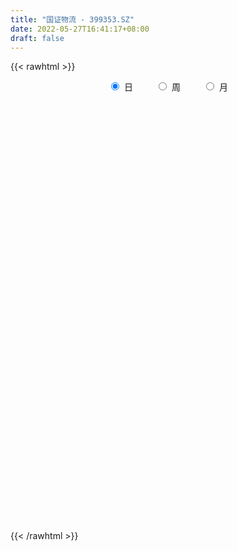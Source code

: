 ```yaml
---
title: "国证物流 - 399353.SZ"
date: 2022-05-27T16:41:17+08:00
draft: false
---
```

{{< rawhtml >}}
    <div style="text-align: center">
        <label style="padding: 1rem;"><input style="margin-right: .5rem" type="radio" name="period" value="D" checked onclick="period_change(this)">日</label>
        <label style="padding: 1rem;"><input style="margin-right: .5rem" type="radio" name="period" value="W" onclick="period_change(this)">周</label>
        <label style="padding: 1rem;"><input style="margin-right: .5rem" type="radio" name="period" value="M" onclick="period_change(this)">月</label>
    </div>
    <div id="chart" style="height: 700px;"></div> 
    <script type="text/javascript">
        const D_v = [11893145.0,10546353.0,11933308.0,10967813.0,11363483.0,11613413.0,13084669.0,14001747.0,13340653.0,16058752.0,15527084.0,16739180.0,19091645.0,13832323.0,14221936.0,12338856.0,14717751.0,16865425.0,20659207.0,18409728.0,17731949.0,18530132.0,15038804.0,15157212.0,16767525.0,20574080.0,17435850.0,15180852.0,13228531.0,16378967.0,15753047.0,12191190.0,16660491.0,16186921.0,17068735.0,16767862.0,18108363.0,16663918.0,14876050.0,14612250.0,14027939.0,14244072.0,12637319.0,13613352.0,10429074.0,11780021.0,12065616.0,15314413.0,14268636.0,14880683.0,14032580.0,11909810.0,12474285.0,15931871.0,14964917.0,12273932.0,10511337.0,10032464.0,12206165.0,10125060.0,11968628.0,12834655.0,11839183.0,11784334.0,16187695.0,13147414.0,10640833.0,13291559.0,12752534.0,11982594.0,13846292.0,15455638.0,12730033.0,16904068.0,17263667.0,18650988.0,18317630.0,19049131.0,17002639.0,19644081.0,19404336.0,25541974.0,28634442.0,26046533.0,25523696.0,18199489.0,21685636.0,16487761.0,15989303.0,17149606.0,15829293.0,18095597.0,18246336.0,17697301.0,12477331.0,20454114.0,16199911.0,14453140.0,11579785.0,13689044.0,16283766.0,15865394.0,15864038.0,13273275.0,11466619.0,12275523.0,11669444.0,9887841.0,9894390.0,11584460.0,14066007.0,16271868.0,15602498.0,10994963.0,10763584.0,10845484.0,12564423.0,8606294.0,10160513.0,10491712.0,10006882.0,10112826.0,12788854.0,9183017.0,11518959.0,10902364.0,11216086.0,11353852.0,10810727.0,9396243.0,9325448.0,18203012.0,18261114.0,13101606.0,12642958.0,16450722.0,18443239.0,16590354.0,13160736.0,15074452.0,15814030.0,13826198.0,12266910.0,10289599.0,9071447.0,10451405.0,11111666.0,13027918.0,12277254.0,9294929.0,10195366.0,9556613.0,10025356.0,13683041.0,11240559.0,9342273.0,17969923.0,20053297.0,14105648.0,13313559.0,11985363.0,14151366.0,10831371.0,11197737.0,13265332.0,10134860.0,10827008.0,8808961.0,9801664.0,13456183.0,10220635.0,13107436.0,8902413.0,9785673.0,10591724.0,14093146.0,17477357.0,14271260.0,15201509.0,13489630.0,14323658.0,10400989.0,9732232.0,10185681.0,10445392.0,9557973.0,10389926.0,10603784.0,17001045.0,13264389.0,19254334.0,15201472.0,16297332.0,27748243.0,24652329.0,20787277.0,18061439.0,19934916.0,15662499.0,17433966.0,16736699.0,22458985.0,20090150.0,18270596.0,15348900.0,14389726.0,18817337.0,12874754.0,10429510.0,13698388.0,14485062.0,13174045.0,15003679.0,17403439.0,25070756.0,22801793.0,18057010.0,15090093.0,19862156.0,24264363.0,22480682.0,18422253.0,16425074.0,12776569.0,12540627.0,13857935.0,15183886.0,14614380.0,20057919.0,16813882.0,16624182.0,15038079.0,17163475.0,17447983.0,15477018.0,11392501.0,15805598.0,18238181.0,13598629.0,15042752.0,15518305.0,12122343.0,11488687.0,11849849.0,16163523.0,12740144.0,16712763.0,17960849.0,15152439.0,14627085.0]
const D_histogram = [0.0,-0.6925173789,-2.9430743296,-2.9354874581,-2.7908007793,-1.2810199597,0.2577882097,2.2212175646,3.7026793601,3.7932630255,5.2051472652,5.9978469423,6.4957835555,5.3636315802,3.3643778431,1.3400699148,-0.0232531477,1.6964052637,2.5517248867,1.4160828163,-2.0387004073,-2.6089195341,-2.1735758436,-1.3250710234,-0.4019971527,-0.6092430838,-0.0710960713,2.0309355549,1.6339809837,-1.0850942262,-1.8750675593,-3.2859031821,-4.8505330095,-6.5447837762,-6.2814860687,-3.3452760668,-4.8281964876,-7.0799681907,-7.9502848175,-6.4751488785,-6.1493606823,-8.1873039894,-9.4304998626,-9.230194085,-9.8556275321,-11.2647612413,-11.2588174246,-14.0327390683,-18.3139830247,-24.3880471338,-27.4831629132,-26.4385681137,-25.6967085918,-21.0384061338,-14.844971466,-10.9538353013,-8.1924850848,-5.9658104369,-0.9815979833,3.3068259986,7.0400444939,10.5121521545,12.2126493127,13.1236422611,13.1733918186,14.545980432,13.7651496082,11.6341877623,12.0531251839,13.0221490162,15.7634834258,16.18614532,15.0513090705,14.3074506788,13.8409315537,15.8222768312,16.073040895,16.7459842224,18.5983773885,20.5094091538,22.0399574434,24.1977970746,25.5112447065,25.033760965,20.2467757704,15.4419411948,8.7437146518,5.0155765527,4.1616381614,3.6894676664,3.7017813314,-0.3850025572,-4.6970080873,-11.4034296087,-14.3082567665,-11.3989881263,-8.6719459161,-7.83531577,-7.9384994023,-8.3737032422,-11.5627900804,-13.0759358069,-11.45527209,-11.4013994762,-10.6410580852,-11.7269869624,-11.3175899651,-10.6887785532,-11.4954318018,-12.1715112047,-8.582390049,-7.8986912134,-8.2723560701,-7.4278847847,-6.7905499453,-7.8447074683,-6.6701408185,-6.4368686293,-6.6900519806,-4.2425793879,-1.6504643009,-0.2563405457,1.8646278317,2.8674363699,3.6108790084,6.2771613458,7.5298880411,8.0072884605,7.9240547512,6.5700033442,3.5370667227,0.1847205094,-0.8429423884,-0.3066214667,-0.0105768058,2.1245552122,4.4459920315,7.8510527402,10.9180346353,14.3732542696,15.5665399379,14.5659294216,10.4029956271,6.2475339242,4.4328770313,2.6638268718,1.7024425321,2.4245004666,2.8590406629,2.9988078834,3.3210425174,5.3855242161,6.6571027569,7.9697475597,7.939940041,7.8118607149,11.4772209712,13.0678538845,10.7482262162,9.4571094315,7.6559077913,5.4885696146,3.6090114059,0.3842049204,-3.2708496149,-6.700293916,-6.9664271579,-7.768562148,-7.1384346055,-7.6791822821,-9.3889116258,-12.5241955493,-12.9090899199,-14.6312351453,-14.5573822162,-10.3049969627,-3.6228523352,0.5804860331,4.9444347949,6.1177023076,2.8883938691,-0.4132005783,-0.681801247,-2.1578756346,-1.1077188796,-0.3441269617,-2.9948963369,-4.5179455153,-8.4693235124,-9.748764889,-8.3540116508,-7.6019036407,-5.6195315127,-0.0289104844,1.9353417106,-3.3386843197,-10.9487341197,-17.459323765,-18.2694388163,-15.1620596262,-17.8983872063,-26.9869286673,-24.005444453,-19.0611231601,-12.1842490922,-7.8522115858,-4.5997681659,-3.0681188299,-2.0528769901,-3.6811855702,-4.4434521734,-3.9670171749,-0.5496063299,1.5403495058,8.8745303871,12.8923196943,12.3619919493,12.2218147612,9.6458123053,14.0910180442,15.5398775804,16.5860776234,14.6372425911,12.9155567725,11.0238991038,9.0764191411,3.4161361907,0.7999037248,-8.472855405,-14.9970126366,-15.6632805213,-15.2261450732,-9.2016511151,-3.3822619311,-3.765658621,-3.7702526507,-3.0463419582,-0.5935715628,0.4382663443,3.0349120635,4.9776628189,6.0185878304,5.0101928584,3.5620456268,7.0260868152,9.2548486449,7.2580255301,9.7065016664,13.1045067855,15.3677122369]
const D_fast = [0.0,-0.8656467236,-3.8519722567,-4.5782572498,-5.1312707657,-3.9417449362,-2.3384897143,0.1802440318,2.5873756672,3.6262750891,6.3394461451,8.6316075577,10.7534900598,10.9622459796,9.8040867033,8.1147962537,6.7456599043,8.8894196316,10.3826704763,9.6010491099,5.6365907845,4.4141417742,4.3060915038,4.8233285682,5.6459031506,5.2863464486,5.8067194433,8.4164849583,8.4280256329,5.4376768665,4.1789366436,1.9466252252,-0.8306378545,-4.1610845653,-5.468158375,-3.3682673897,-6.0582369325,-10.0800006832,-12.9378885143,-13.081539795,-14.2930917693,-18.3778610738,-21.9786819126,-24.0859246563,-27.1752649865,-31.400589006,-34.2093495454,-40.4914559561,-49.3511956687,-61.5222715613,-71.488178069,-77.0532252979,-82.735542924,-83.3368419995,-80.8546501982,-79.7019728587,-78.9887439135,-78.2535218747,-73.514708917,-68.3995784354,-62.9063488167,-56.8062031175,-52.052543631,-47.8606401174,-44.5175426053,-39.5084588838,-36.8480023056,-36.070417211,-32.6381984934,-28.4136374071,-21.731432141,-17.2622339168,-14.6342428987,-11.8012386207,-8.8075248574,-2.8706103721,1.3984139155,6.2578532985,12.7598408116,19.7982248654,26.8387625159,35.0460514157,42.7373102242,48.518266724,48.7929754721,47.8486261952,43.3363283151,40.8620843541,41.0485555032,41.4987519248,42.4365109226,38.2534763947,32.7672188428,23.2099399192,16.7280485698,16.7875701784,17.3466259096,16.2244271132,14.1366186303,11.6079889799,5.5282046215,0.7460749433,-0.4970793623,-3.2935566175,-5.1934797478,-9.2111553656,-11.6311558596,-13.6745390859,-17.3550502851,-21.0740074891,-19.6304838457,-20.9214578134,-23.3632116877,-24.3757115984,-25.4360142453,-28.4513486354,-28.9443171902,-30.3202621583,-32.2459585047,-30.859130759,-28.6796317473,-27.3495931285,-24.7624677931,-23.0428001624,-21.3966377718,-17.1610650981,-14.0258663924,-11.5466438579,-9.6488638794,-9.3604144504,-11.5090843912,-14.8152504771,-16.053648972,-15.5939834171,-15.3005829576,-12.6343121365,-9.2013773094,-3.8335534156,1.9629371384,9.01147034,14.0963909928,16.7372628319,15.1750779442,12.5814997223,11.8750620872,10.7719686456,10.236194939,11.5643779901,12.7136783522,13.6031475435,14.7556428069,18.1665055596,21.1023597897,24.4074414823,26.3626189739,28.1875048265,34.7221703256,39.5797667101,39.9471955958,41.020356169,41.1331314765,40.3379357035,39.3606303463,36.2318750909,31.7591081519,26.6545903718,24.6468503404,21.9025748133,20.7480937045,18.2875504574,14.2305932072,7.9642603964,4.3520935457,-1.027860466,-4.5933530909,-2.9172170781,2.8592144657,7.2076743422,12.8077318028,15.5104248924,13.0032149211,9.5983203291,9.1592693487,7.1437260524,7.9169530875,8.594513265,5.1950198055,2.5424842484,-3.5262246269,-7.2428572257,-7.9366069002,-9.0849748002,-8.5074855504,-2.9240921432,-0.4760045206,-6.5847016309,-16.9319349608,-27.8073555473,-33.1848303026,-33.8679660191,-41.0788904008,-56.9141640286,-59.9340409276,-59.7550004247,-55.9241886299,-53.5552040199,-51.4527026415,-50.688083013,-50.1860604206,-52.7346653934,-54.6077950399,-55.1231143351,-51.8431050726,-49.3680618604,-39.8152483823,-32.5743791516,-30.0142089092,-27.098932407,-27.2634817866,-19.2955215367,-13.9616926054,-8.7689731565,-7.058497541,-5.5512941666,-4.6869770593,-4.3653522367,-9.1716011394,-11.5878576741,-22.9788306552,-33.252241046,-37.834329061,-41.2037298812,-37.4796487018,-32.5058250006,-33.8306363457,-34.7777935382,-34.8154683352,-32.5110908305,-31.3696863373,-28.0143126023,-24.8271461421,-22.2815741731,-22.0374209304,-22.5950567553,-17.3744938631,-12.8320198722,-13.0143366044,-8.1392350515,-1.465103236,4.6400302745]
const D_slow = [0.0,-0.1731293447,-0.9088979271,-1.6427697917,-2.3404699865,-2.6607249764,-2.596277924,-2.0409735328,-1.1153036928,-0.1669879364,1.1342988799,2.6337606154,4.2577065043,5.5986143994,6.4397088602,6.7747263389,6.7689130519,7.1930143679,7.8309455896,8.1849662936,7.6752911918,7.0230613083,6.4796673474,6.1483995916,6.0479003034,5.8955895324,5.8778155146,6.3855494033,6.7940446492,6.5227710927,6.0540042029,5.2325284073,4.019895155,2.3836992109,0.8133276937,-0.022991323,-1.2300404449,-3.0000324925,-4.9876036969,-6.6063909165,-8.1437310871,-10.1905570844,-12.5481820501,-14.8557305713,-17.3196374543,-20.1358277647,-22.9505321208,-26.4587168879,-31.037212644,-37.1342244275,-44.0050151558,-50.6146571842,-57.0388343322,-62.2984358656,-66.0096787321,-68.7481375575,-70.7962588287,-72.2877114379,-72.5331109337,-71.7064044341,-69.9463933106,-67.318355272,-64.2651929438,-60.9842823785,-57.6909344239,-54.0544393159,-50.6131519138,-47.7046049732,-44.6913236773,-41.4357864232,-37.4949155668,-33.4483792368,-29.6855519692,-26.1086892995,-22.6484564111,-18.6928872033,-14.6746269795,-10.4881309239,-5.8385365768,-0.7111842884,4.7988050725,10.8482543411,17.2260655178,23.484505759,28.5461997016,32.4066850003,34.5926136633,35.8465078014,36.8869173418,37.8092842584,38.7347295912,38.6384789519,37.4642269301,34.6133695279,31.0363053363,28.1865583047,26.0185718257,24.0597428832,22.0751180326,19.9816922221,17.090994702,13.8220107502,10.9581927277,8.1078428587,5.4475783374,2.5158315968,-0.3135658945,-2.9857605328,-5.8596184832,-8.9024962844,-11.0480937967,-13.0227666,-15.0908556175,-16.9478268137,-18.6454643,-20.6066411671,-22.2741763717,-23.883393529,-25.5559065242,-26.6165513711,-27.0291674464,-27.0932525828,-26.6270956249,-25.9102365324,-25.0075167803,-23.4382264438,-21.5557544335,-19.5539323184,-17.5729186306,-15.9304177946,-15.0461511139,-14.9999709865,-15.2107065836,-15.2873619503,-15.2900061518,-14.7588673487,-13.6473693408,-11.6846061558,-8.955097497,-5.3617839296,-1.4701489451,2.1713334103,4.7720823171,6.3339657981,7.4421850559,8.1081417739,8.5337524069,9.1398775235,9.8546376893,10.6043396601,11.4346002895,12.7809813435,14.4452570327,16.4376939226,18.4226789329,20.3756441116,23.2449493544,26.5119128255,29.1989693796,31.5632467375,33.4772236853,34.8493660889,35.7516189404,35.8476701705,35.0299577668,33.3548842878,31.6132774983,29.6711369613,27.8865283099,25.9667327394,23.619504833,20.4884559457,17.2611834657,13.6033746794,9.9640291253,7.3877798846,6.4820668008,6.6271883091,7.8632970078,9.3927225847,10.114821052,10.0115209074,9.8410705957,9.301601687,9.0246719671,8.9386402267,8.1899161425,7.0604297637,4.9430988856,2.5059076633,0.4174047506,-1.4830711596,-2.8879540377,-2.8951816588,-2.4113462312,-3.2460173111,-5.9832008411,-10.3480317823,-14.9153914864,-18.7059063929,-23.1805031945,-29.9272353613,-35.9285964746,-40.6938772646,-43.7399395377,-45.7029924341,-46.8529344756,-47.6199641831,-48.1331834306,-49.0534798231,-50.1643428665,-51.1560971602,-51.2934987427,-50.9084113662,-48.6897787694,-45.4666988459,-42.3762008585,-39.3207471682,-36.9092940919,-33.3865395809,-29.5015701858,-25.3550507799,-21.6957401321,-18.466850939,-15.7108761631,-13.4417713778,-12.5877373301,-12.3877613989,-14.5059752502,-18.2552284093,-22.1710485397,-25.977584808,-28.2779975868,-29.1235630695,-30.0649777248,-31.0075408874,-31.769126377,-31.9175192677,-31.8079526816,-31.0492246657,-29.804808961,-28.3001620034,-27.0476137888,-26.1571023821,-24.4005806783,-22.0868685171,-20.2723621346,-17.8457367179,-14.5696100216,-10.7276819623]
const D_data = [['2021-05-18', 2474.5712, 2513.3638, 2472.2565, 2514.8461],['2021-05-19', 2516.5193, 2502.5123, 2493.7216, 2519.0782],['2021-05-20', 2492.882, 2473.4548, 2454.0105, 2498.2167],['2021-05-21', 2482.3931, 2493.13, 2469.7519, 2496.7249],['2021-05-24', 2497.9859, 2492.6767, 2461.244, 2498.155],['2021-05-25', 2493.9281, 2512.2866, 2475.597, 2515.8683],['2021-05-26', 2506.6482, 2520.1386, 2493.2313, 2521.7867],['2021-05-27', 2512.84, 2535.6324, 2509.8088, 2535.6324],['2021-05-28', 2545.0774, 2541.0957, 2526.5776, 2562.643],['2021-05-31', 2537.3157, 2530.8472, 2510.7175, 2537.4126],['2021-06-01', 2522.995, 2555.1733, 2517.071, 2557.5061],['2021-06-02', 2553.7067, 2558.1656, 2546.3788, 2585.883],['2021-06-03', 2562.1153, 2563.4857, 2536.6869, 2591.882],['2021-06-04', 2545.1536, 2546.7989, 2535.6114, 2563.2994],['2021-06-07', 2548.8392, 2531.7963, 2521.3322, 2553.7333],['2021-06-08', 2538.1322, 2523.3952, 2515.6096, 2544.7871],['2021-06-09', 2518.615, 2523.9826, 2506.5375, 2526.9332],['2021-06-10', 2532.4452, 2565.2667, 2528.2953, 2573.5773],['2021-06-11', 2585.8817, 2564.2008, 2560.573, 2585.8817],['2021-06-15', 2563.4823, 2541.22, 2532.3467, 2563.4823],['2021-06-16', 2537.667, 2500.5709, 2499.3352, 2542.0796],['2021-06-17', 2510.3899, 2524.9885, 2502.7757, 2538.6881],['2021-06-18', 2517.7702, 2536.2708, 2512.2605, 2543.0099],['2021-06-21', 2534.651, 2544.4311, 2516.0565, 2566.1294],['2021-06-22', 2553.993, 2550.3517, 2538.6889, 2569.4343],['2021-06-23', 2551.4952, 2538.5721, 2527.7066, 2579.5058],['2021-06-24', 2538.7678, 2549.3819, 2529.5045, 2560.2728],['2021-06-25', 2558.5496, 2577.8159, 2536.4446, 2580.0004],['2021-06-28', 2564.0801, 2553.5313, 2540.319, 2564.2005],['2021-06-29', 2532.1783, 2517.1358, 2506.1239, 2532.3119],['2021-06-30', 2509.3148, 2531.5029, 2504.5446, 2538.2234],['2021-07-01', 2537.1547, 2516.4789, 2514.2902, 2537.3657],['2021-07-02', 2511.9661, 2503.8665, 2492.7075, 2516.8606],['2021-07-05', 2498.2541, 2489.275, 2477.2633, 2507.4754],['2021-07-06', 2497.8832, 2505.0052, 2476.7226, 2518.2323],['2021-07-07', 2499.3863, 2543.385, 2498.6409, 2555.8831],['2021-07-08', 2505.124, 2488.5592, 2482.93, 2515.8349],['2021-07-09', 2474.3105, 2463.6974, 2445.7558, 2477.5738],['2021-07-12', 2469.1478, 2465.9312, 2454.1833, 2478.3564],['2021-07-13', 2464.8556, 2490.3507, 2458.4095, 2493.0486],['2021-07-14', 2495.4399, 2474.7051, 2473.3369, 2503.809],['2021-07-15', 2453.3999, 2433.3569, 2406.886, 2453.3999],['2021-07-16', 2428.0089, 2425.7109, 2420.8431, 2446.6224],['2021-07-19', 2414.5167, 2431.5205, 2389.5514, 2436.0498],['2021-07-20', 2418.9384, 2410.0487, 2397.9664, 2424.6045],['2021-07-21', 2414.4073, 2383.5408, 2380.1762, 2420.2604],['2021-07-22', 2386.2272, 2385.3439, 2376.1442, 2395.1231],['2021-07-23', 2381.4897, 2329.2922, 2324.6398, 2381.8008],['2021-07-26', 2315.8848, 2274.1438, 2255.2861, 2317.4387],['2021-07-27', 2281.5856, 2201.5358, 2199.8943, 2285.8226],['2021-07-28', 2196.8408, 2187.3545, 2159.7021, 2207.008],['2021-07-29', 2203.8101, 2205.2595, 2184.932, 2208.0163],['2021-07-30', 2194.6095, 2177.6767, 2159.8845, 2194.6095],['2021-08-02', 2164.8985, 2214.1281, 2143.8218, 2224.4284],['2021-08-03', 2206.6967, 2239.2445, 2193.6103, 2245.3984],['2021-08-04', 2234.3669, 2217.7648, 2214.1764, 2237.2652],['2021-08-05', 2208.8265, 2203.9987, 2197.7932, 2230.635],['2021-08-06', 2208.1451, 2194.9262, 2182.7778, 2209.5135],['2021-08-09', 2192.1741, 2235.9306, 2187.9628, 2243.8806],['2021-08-10', 2232.0116, 2243.0084, 2212.7767, 2243.7478],['2021-08-11', 2247.3309, 2251.8607, 2245.5561, 2268.8932],['2021-08-12', 2259.2481, 2265.3924, 2251.8532, 2279.1636],['2021-08-13', 2261.6429, 2256.9556, 2244.582, 2278.3792],['2021-08-16', 2254.9664, 2255.3803, 2246.8223, 2266.3003],['2021-08-17', 2254.9811, 2249.2807, 2240.9215, 2292.1411],['2021-08-18', 2246.8735, 2272.8795, 2237.2566, 2274.3145],['2021-08-19', 2268.7653, 2251.3898, 2248.6893, 2275.6175],['2021-08-20', 2245.2618, 2229.7439, 2202.1348, 2247.1969],['2021-08-23', 2228.228, 2259.9793, 2220.9533, 2263.1851],['2021-08-24', 2265.2316, 2274.5653, 2261.2586, 2281.6511],['2021-08-25', 2276.1135, 2312.7812, 2275.6207, 2317.2905],['2021-08-26', 2305.7493, 2300.0725, 2296.4466, 2316.4324],['2021-08-27', 2292.1503, 2286.6563, 2277.5633, 2293.3745],['2021-08-30', 2290.4669, 2294.2688, 2279.9593, 2302.8965],['2021-08-31', 2294.0424, 2302.2871, 2274.5507, 2304.5585],['2021-09-01', 2299.0972, 2346.0498, 2291.7059, 2352.6645],['2021-09-02', 2351.1855, 2340.846, 2334.6925, 2362.6256],['2021-09-03', 2339.7504, 2360.0344, 2318.4416, 2367.8929],['2021-09-06', 2356.542, 2394.7088, 2355.6362, 2401.8979],['2021-09-07', 2394.2451, 2420.904, 2390.2893, 2425.8171],['2021-09-08', 2418.322, 2442.8635, 2413.4424, 2448.2038],['2021-09-09', 2437.0354, 2480.4337, 2427.2437, 2481.232],['2021-09-10', 2478.4902, 2501.2484, 2478.2652, 2536.3971],['2021-09-13', 2471.3983, 2504.283, 2457.366, 2517.1243],['2021-09-14', 2505.0636, 2457.8806, 2455.7678, 2513.4936],['2021-09-15', 2449.524, 2450.3149, 2444.0405, 2471.0164],['2021-09-16', 2455.2754, 2409.8604, 2405.3328, 2468.3073],['2021-09-17', 2405.0696, 2429.3521, 2395.4614, 2430.8321],['2021-09-22', 2393.8678, 2461.8277, 2391.2138, 2462.4681],['2021-09-23', 2470.9858, 2471.5039, 2463.9806, 2505.118],['2021-09-24', 2475.2799, 2484.7662, 2473.7283, 2514.8335],['2021-09-27', 2475.2955, 2429.1811, 2420.0895, 2475.8603],['2021-09-28', 2414.2882, 2406.9551, 2394.2968, 2424.9452],['2021-09-29', 2390.1279, 2345.7117, 2345.0665, 2394.4425],['2021-09-30', 2357.9369, 2361.6384, 2342.9172, 2369.989],['2021-10-08', 2392.0576, 2428.4357, 2387.1425, 2429.6333],['2021-10-11', 2436.4712, 2437.2575, 2428.1494, 2453.5902],['2021-10-12', 2432.9788, 2420.1773, 2393.7319, 2439.6535],['2021-10-13', 2413.7827, 2407.3445, 2383.5244, 2415.1283],['2021-10-14', 2400.7737, 2398.1711, 2396.7533, 2425.958],['2021-10-15', 2385.8469, 2348.4497, 2345.7438, 2389.2984],['2021-10-18', 2343.758, 2349.0042, 2327.4476, 2350.9645],['2021-10-19', 2352.586, 2380.4943, 2351.2577, 2380.8075],['2021-10-20', 2378.6715, 2357.577, 2341.9532, 2379.5624],['2021-10-21', 2359.5124, 2360.755, 2345.8711, 2369.5421],['2021-10-22', 2363.9383, 2328.3086, 2325.7109, 2368.8562],['2021-10-25', 2309.7665, 2336.1156, 2286.9528, 2338.3326],['2021-10-26', 2333.6655, 2332.6066, 2322.2316, 2345.6589],['2021-10-27', 2326.3104, 2304.5842, 2298.986, 2326.3104],['2021-10-28', 2293.9391, 2291.633, 2280.876, 2305.1334],['2021-10-29', 2294.0587, 2343.2435, 2283.4199, 2344.3815],['2021-11-01', 2331.7192, 2310.0784, 2298.5871, 2331.7192],['2021-11-02', 2301.9994, 2289.1597, 2267.3697, 2321.4914],['2021-11-03', 2286.0716, 2297.1112, 2284.2085, 2305.586],['2021-11-04', 2301.9593, 2290.2815, 2286.314, 2305.146],['2021-11-05', 2279.8388, 2259.2621, 2258.6364, 2279.8388],['2021-11-08', 2277.9504, 2278.6328, 2277.1032, 2300.9059],['2021-11-09', 2282.4943, 2262.0911, 2255.3416, 2282.4943],['2021-11-10', 2261.2152, 2247.1334, 2220.6856, 2261.2152],['2021-11-11', 2238.3478, 2278.8248, 2237.1615, 2280.5151],['2021-11-12', 2277.4471, 2288.1173, 2270.5433, 2291.9789],['2021-11-15', 2281.8031, 2279.2874, 2267.6448, 2285.5691],['2021-11-16', 2277.9522, 2294.7489, 2277.4694, 2304.4436],['2021-11-17', 2294.7716, 2287.3594, 2282.6676, 2303.4237],['2021-11-18', 2284.4582, 2287.8138, 2282.5381, 2302.0682],['2021-11-19', 2291.9635, 2321.6854, 2291.5525, 2326.344],['2021-11-22', 2327.8004, 2316.9364, 2313.5905, 2329.9912],['2021-11-23', 2316.2557, 2315.2194, 2301.4441, 2319.8716],['2021-11-24', 2311.6854, 2313.0104, 2294.471, 2319.7968],['2021-11-25', 2309.8429, 2296.609, 2291.1838, 2309.8429],['2021-11-26', 2286.425, 2265.5037, 2264.1452, 2286.7556],['2021-11-29', 2235.4104, 2243.5174, 2230.2717, 2252.454],['2021-11-30', 2248.0366, 2258.348, 2235.0294, 2275.2471],['2021-12-01', 2254.6918, 2273.9797, 2254.3272, 2277.8583],['2021-12-02', 2271.0423, 2270.9154, 2267.2506, 2288.5268],['2021-12-03', 2295.1446, 2299.2716, 2283.6546, 2302.5934],['2021-12-06', 2300.5125, 2314.3144, 2293.8, 2323.4413],['2021-12-07', 2341.4039, 2346.5731, 2324.1585, 2349.5147],['2021-12-08', 2348.1437, 2365.9689, 2338.4244, 2367.6128],['2021-12-09', 2371.9519, 2397.6779, 2371.7838, 2404.5451],['2021-12-10', 2386.4963, 2393.4817, 2383.7014, 2407.7167],['2021-12-13', 2397.6017, 2378.6595, 2377.5622, 2405.3222],['2021-12-14', 2364.3359, 2335.5303, 2332.54, 2364.3359],['2021-12-15', 2330.9329, 2320.5287, 2319.3393, 2338.4458],['2021-12-16', 2322.6845, 2338.943, 2318.4728, 2338.943],['2021-12-17', 2337.1464, 2333.7496, 2326.9998, 2338.3429],['2021-12-20', 2338.1616, 2339.4061, 2334.9444, 2359.455],['2021-12-21', 2339.4409, 2362.7802, 2335.7418, 2367.9101],['2021-12-22', 2371.943, 2365.7949, 2362.1865, 2383.4315],['2021-12-23', 2367.8647, 2367.4735, 2360.6753, 2378.6216],['2021-12-24', 2366.1388, 2375.1283, 2341.8438, 2376.9943],['2021-12-27', 2372.5938, 2408.6747, 2371.3773, 2409.8606],['2021-12-28', 2409.6814, 2414.5734, 2397.1102, 2418.1134],['2021-12-29', 2416.2326, 2430.1853, 2413.9451, 2452.1319],['2021-12-30', 2425.925, 2425.721, 2414.2281, 2432.0726],['2021-12-31', 2428.8636, 2433.1607, 2417.4314, 2439.3294],['2022-01-04', 2445.8954, 2501.1812, 2445.8954, 2504.9659],['2022-01-05', 2494.1019, 2502.8552, 2489.5222, 2528.4143],['2022-01-06', 2496.9936, 2465.4069, 2451.6959, 2498.7204],['2022-01-07', 2465.5783, 2480.9578, 2459.843, 2499.6176],['2022-01-10', 2469.495, 2477.6916, 2440.0847, 2480.6395],['2022-01-11', 2487.7431, 2472.4918, 2470.0899, 2509.8802],['2022-01-12', 2479.4413, 2473.8131, 2461.4854, 2487.9582],['2022-01-13', 2470.7668, 2449.8134, 2449.1442, 2489.5384],['2022-01-14', 2443.3286, 2429.6489, 2415.3713, 2443.4758],['2022-01-17', 2423.3223, 2414.1261, 2404.4002, 2424.0592],['2022-01-18', 2411.1695, 2442.8991, 2400.4341, 2443.8883],['2022-01-19', 2433.6755, 2431.7375, 2424.8313, 2445.5189],['2022-01-20', 2428.9725, 2447.3469, 2426.2452, 2463.0818],['2022-01-21', 2454.8525, 2430.8049, 2422.7415, 2470.0015],['2022-01-24', 2414.7901, 2406.7266, 2393.6643, 2425.5932],['2022-01-25', 2392.1043, 2370.0517, 2369.3838, 2423.577],['2022-01-26', 2376.0114, 2387.4527, 2366.6288, 2396.6169],['2022-01-27', 2378.8506, 2356.1095, 2353.8185, 2401.4545],['2022-01-28', 2371.9523, 2364.1055, 2343.089, 2392.4633],['2022-02-07', 2385.3307, 2419.4791, 2385.2778, 2421.0611],['2022-02-08', 2420.8944, 2475.012, 2418.424, 2475.012],['2022-02-09', 2480.4249, 2473.1987, 2461.4398, 2488.5975],['2022-02-10', 2474.1948, 2501.721, 2464.0982, 2510.1797],['2022-02-11', 2494.2763, 2482.4303, 2478.4165, 2517.2369],['2022-02-14', 2474.2933, 2426.6721, 2415.8709, 2475.9362],['2022-02-15', 2423.021, 2410.4713, 2390.2836, 2423.021],['2022-02-16', 2416.0849, 2439.7796, 2415.8148, 2444.7138],['2022-02-17', 2441.4997, 2420.1339, 2409.0463, 2441.4997],['2022-02-18', 2406.135, 2450.6429, 2403.875, 2451.4716],['2022-02-21', 2450.7287, 2452.6734, 2426.3556, 2453.9214],['2022-02-22', 2429.3839, 2404.6315, 2390.0005, 2429.3839],['2022-02-23', 2406.9814, 2405.5101, 2394.7086, 2411.617],['2022-02-24', 2395.8552, 2355.8494, 2337.237, 2400.9086],['2022-02-25', 2371.645, 2368.3584, 2361.8458, 2389.4566],['2022-02-28', 2372.5052, 2395.1297, 2345.2571, 2395.3145],['2022-03-01', 2390.4162, 2386.4139, 2372.7572, 2406.8372],['2022-03-02', 2376.0219, 2403.6339, 2371.6213, 2404.8583],['2022-03-03', 2420.288, 2466.7386, 2419.9922, 2472.4619],['2022-03-04', 2456.5075, 2442.1725, 2437.2742, 2467.9994],['2022-03-07', 2422.23, 2341.4839, 2333.9906, 2422.23],['2022-03-08', 2332.0876, 2270.8294, 2262.2648, 2344.1047],['2022-03-09', 2272.6024, 2233.704, 2153.2579, 2285.4447],['2022-03-10', 2283.7808, 2269.1332, 2265.8752, 2292.1143],['2022-03-11', 2240.9269, 2308.6434, 2215.1164, 2310.7935],['2022-03-14', 2273.867, 2220.1204, 2220.0402, 2289.4037],['2022-03-15', 2209.1829, 2086.5671, 2084.2552, 2209.1829],['2022-03-16', 2132.7008, 2196.1052, 2096.569, 2197.7511],['2022-03-17', 2226.9369, 2219.4471, 2202.6323, 2252.8115],['2022-03-18', 2217.4418, 2257.1742, 2213.897, 2266.3942],['2022-03-21', 2260.4016, 2241.2579, 2215.5354, 2263.269],['2022-03-22', 2240.0231, 2236.6967, 2225.258, 2253.1634],['2022-03-23', 2228.7149, 2218.2818, 2199.5331, 2229.4693],['2022-03-24', 2206.2044, 2209.8242, 2198.9007, 2224.1392],['2022-03-25', 2212.6199, 2165.7756, 2164.1587, 2212.6199],['2022-03-28', 2135.3014, 2159.792, 2112.8199, 2175.5479],['2022-03-29', 2161.4396, 2163.9278, 2155.2228, 2177.3796],['2022-03-30', 2171.6061, 2202.2315, 2158.3208, 2204.6375],['2022-03-31', 2184.9043, 2193.6374, 2183.5009, 2217.3964],['2022-04-01', 2191.8298, 2282.0277, 2186.8827, 2287.3874],['2022-04-06', 2261.2056, 2273.287, 2257.2835, 2279.5968],['2022-04-07', 2260.5802, 2229.6114, 2229.2921, 2279.2363],['2022-04-08', 2231.083, 2236.7242, 2200.9516, 2247.331],['2022-04-11', 2248.0446, 2202.158, 2195.0084, 2251.9137],['2022-04-12', 2196.7352, 2299.7634, 2188.3069, 2304.8375],['2022-04-13', 2281.0267, 2285.6135, 2277.0468, 2315.3378],['2022-04-14', 2284.9552, 2296.3276, 2273.9943, 2311.9633],['2022-04-15', 2276.6127, 2265.517, 2260.0284, 2293.0677],['2022-04-18', 2250.8376, 2266.6032, 2232.3394, 2272.5434],['2022-04-19', 2264.3174, 2261.8421, 2246.9294, 2276.4609],['2022-04-20', 2261.5427, 2256.7155, 2247.1384, 2286.927],['2022-04-21', 2243.4263, 2192.6833, 2184.6118, 2253.1036],['2022-04-22', 2177.3461, 2208.2878, 2166.9552, 2225.4816],['2022-04-25', 2172.6773, 2087.5695, 2087.5695, 2176.5577],['2022-04-26', 2095.1915, 2067.3779, 2059.8231, 2122.6696],['2022-04-27', 2049.5403, 2106.0874, 2039.7184, 2107.6304],['2022-04-28', 2111.6272, 2103.4473, 2070.9762, 2134.7117],['2022-04-29', 2100.1479, 2177.3374, 2089.34, 2179.2344],['2022-05-05', 2173.463, 2197.7578, 2157.6375, 2207.8475],['2022-05-06', 2147.5633, 2127.6566, 2114.6946, 2158.494],['2022-05-09', 2111.6733, 2123.9619, 2108.7841, 2140.3162],['2022-05-10', 2091.466, 2127.8238, 2062.105, 2134.2677],['2022-05-11', 2124.6589, 2152.1072, 2124.6589, 2177.9115],['2022-05-12', 2134.2683, 2139.1388, 2121.096, 2156.3907],['2022-05-13', 2146.0834, 2165.5092, 2140.9079, 2167.034],['2022-05-16', 2175.7093, 2168.506, 2152.817, 2183.3363],['2022-05-17', 2162.9734, 2165.5673, 2138.8732, 2167.1433],['2022-05-18', 2163.0245, 2140.4437, 2127.7787, 2164.0857],['2022-05-19', 2109.9065, 2127.9072, 2103.6048, 2127.953],['2022-05-20', 2133.9579, 2195.5996, 2133.5424, 2199.3468],['2022-05-23', 2200.6129, 2198.7873, 2179.6192, 2208.489],['2022-05-24', 2196.3889, 2150.0551, 2150.0551, 2209.9203],['2022-05-25', 2158.096, 2211.0994, 2152.7744, 2214.2677],['2022-05-26', 2210.2747, 2245.7212, 2200.628, 2251.5943],['2022-05-27', 2256.3513, 2256.4946, 2239.5991, 2269.5824]]
const W_v = [39451008.0,57044009.0,68360810.0,73948749.0,65318729.0,57777503.0,56194499.0,70677949.0,55950842.0,51326553.0,45421717.0,34089677.0,44087371.0,44763922.0,52397124.0,66295220.0,51195090.0,63928761.0,58794421.0,40352350.0,42078541.0,38539175.0,53392261.0,44487636.0,58079498.0,65185691.0,68241527.0,75972556.0,65517540.0,64111077.0,19957508.0,16719243.0,38816022.0,36024007.0,38637096.0,43117101.0,42686280.0,21762697.0,40742130.0,36709453.0,32518592.0,19100546.0,30272267.0,36061016.0,44682644.0,42101214.0,41221215.0,34366450.0,37041863.0,38694710.0,41065816.0,31766106.0,35179894.0,51649394.0,37481688.0,36897435.0,30853536.0,27706528.0,32976682.0,25927052.0,23117698.0,33958696.0,27172961.0,37135308.0,33400864.0,38004750.0,47591266.0,37819813.0,49094423.0,40291752.0,29914038.0,39750909.0,25315295.0,25066965.0,24175002.0,14719186.0,32530960.0,29540477.0,36054975.0,32292264.0,43451339.0,59748598.0,90727924.0,105374714.0,87347615.0,79843528.0,77099730.0,103799820.0,84956371.0,66243605.0,60537809.0,25552948.0,58569438.0,44805694.0,35392785.0,36240004.0,32406998.0,36871983.0,38932587.0,35233947.0,37026575.0,26982904.0,26074647.0,28878188.0,28271968.0,35421375.0,28796950.0,31817921.0,37840099.0,45222744.0,32777106.0,37769549.0,30663049.0,5896322.0,29317282.0,46012541.0,30466477.0,42628468.0,44013695.0,29855308.0,27130997.0,31257138.0,26054535.0,40892002.0,47388168.0,38449944.0,44308766.0,60292595.0,44185679.0,48941659.0,76763964.0,56294959.0,75135902.0,87778896.0,77884281.0,98209882.0,68425838.0,56380182.0,52014056.0,39945879.0,39081632.0,47014924.0,55201777.0,39488538.0,56617673.0,62675545.0,54359694.0,79543341.0,88306155.0,78183028.0,36888183.0,79446485.0,174440923.0,142564446.0,97753984.0,68637785.0,95295331.0,89853525.0,79734301.0,67418657.0,81124780.0,102949513.0,76253831.0,61462985.0,24385317.0,9665327.0,51401433.0,44214171.0,46063937.0,65735052.0,102782571.0,91120926.0,81802948.0,73666617.0,58964861.0,50063007.0,54634112.0,55900234.0,93561024.0,84327400.0,60154819.0,71220364.0,80683533.0,38304827.0,38622649.0,86611886.0,67683046.0,79924975.0,82101481.0,65939996.0,69186406.0,61130270.0,58461521.0,51627280.0,59235084.0,33073534.0,61251912.0,59854721.0,63403965.0,81248984.0,78803175.0,69710613.0,85115519.0,74212226.0,84795799.0,70397630.0,63202476.0,67565994.0,63714521.0,58973691.0,65051835.0,66767091.0,90185484.0,110227472.0,107943115.0,48968202.0,66516565.0,20454114.0,72205646.0,68744849.0,57102142.0,64478397.0,51829824.0,54506020.0,52102356.0,78659412.0,79082811.0,55905559.0,55907133.0,53847842.0,65442427.0,61431169.0,53028676.0,52607881.0,74532902.0,55087952.0,60817117.0,103153710.0,91880097.0,92905330.0,70209715.0,85136981.0,55948896.0,101454528.0,68973397.0,85697537.0,32925001.0,74077661.0,67142707.0,77193280.0]
const W_histogram = [0.0,0.2553408547,1.2489785858,3.8258637121,4.3227771279,10.3778799316,9.7547760966,11.3205620312,12.3800465372,11.0899919364,8.2355357619,4.812499128,8.1267336444,10.9257094457,13.3577503194,11.3561141662,11.5186807138,8.0298649969,4.0311488212,-1.5849469623,-4.4796055769,-6.0344224249,-4.8565192824,-4.0151650987,-0.0631277122,2.5103965087,3.883153609,10.6662219913,7.7977011034,-10.0582002287,-17.0935242192,-14.8129354007,-13.4964358925,-9.2651430241,-7.6847256402,-13.9643042277,-15.7414023146,-18.0816247413,-19.2686739551,-26.3264152728,-24.1233790703,-18.8868929203,-12.0064481445,-6.1123800289,-0.0106099603,3.1008073685,5.0024086076,4.8225450905,-5.3598722548,-20.089484202,-34.9221770758,-36.6749154006,-37.6498244426,-35.2952989884,-40.1200261838,-38.6426052926,-42.2653648033,-39.5418368541,-35.1478921632,-33.0340601371,-31.1428648274,-19.9442683195,-9.9990300381,-16.6657634096,-21.0437682879,-19.1980470895,-9.0921760778,-5.8494837749,4.0697391624,5.0019855931,7.1167564847,9.9035705438,10.9324221577,8.4164785996,7.6416613114,8.923207922,13.1708940019,17.6145939398,19.3752053729,21.5644449376,27.8080767105,38.7943296794,51.3276811803,54.597166996,58.7209898962,65.4667555465,66.7056796944,78.3147072079,73.8928900163,69.3204617965,53.3636947837,43.1186168385,25.4362408181,9.0067127452,-5.0634780776,-12.9330069954,-22.1829370621,-24.219512342,-16.0802058895,-10.7291806132,-6.7323345374,-9.1855625478,-10.2152631894,-8.3115256445,-12.6063525133,-22.0307243242,-23.7124116521,-19.0658385742,-16.2992475605,-9.9197120758,-5.2627290119,-3.8353951721,-6.747971577,-8.81116334,-6.0465475807,-5.8617621263,-7.8211645628,-8.6615850037,-8.7046427005,-14.2545080912,-17.0005578778,-18.291844373,-15.8517801244,-11.6653588228,-5.2951484421,-1.405685853,3.9927134964,7.6230264882,6.8552923605,-0.4648118305,-7.2479089769,-10.7994544866,-6.9044365745,-13.2428364047,-8.4737705861,-10.5472941461,-17.2551583171,-19.3873252431,-18.6372368828,-14.5930507256,-10.0168603218,-6.2410089518,-1.5028683668,0.563717048,-0.009468827,-1.3975651538,3.1780449727,13.1163860321,18.9239181482,22.7004931903,21.3525724728,24.5130608041,37.1606023457,36.4059557961,31.4214261463,30.6826056776,29.5626986903,29.7500964765,30.4704778915,34.5478782182,33.6954581802,26.7291090308,22.945412453,11.0227972793,3.1088055536,0.5681755426,0.5483268109,-2.82978005,-8.3834026891,-8.4896300362,-6.0015568378,0.3108092912,2.8377069886,6.5372529534,-1.7217955814,-5.9729589319,-8.852578256,-6.7798775117,-1.5879722565,-0.7152925467,3.5966829675,2.3546624167,-3.4581349038,-0.4826116279,6.168733734,3.820691282,-2.663383452,-8.0845890697,-9.949934345,-13.335025102,-13.0303323718,-14.1236848643,-19.8884439528,-22.1562150321,-22.0722909493,-22.8092365948,-21.0924409045,-14.1899225763,-6.0576849855,-0.2642758446,4.5066868961,5.4834506852,8.4521211876,5.1238043474,0.1672353448,-5.4111517613,-14.8035275245,-29.5828642235,-36.1198912908,-34.2080434576,-32.7180182092,-26.1273182561,-15.5747576464,1.2724644886,7.5787976114,15.055096004,11.4443454855,13.1682212138,8.7479885774,4.5076870219,2.8306408419,-3.4709517779,-5.1319014094,-3.4846532865,-5.5699227047,-4.1322802241,3.3047898925,4.2805576668,7.5982537361,13.2553882505,19.3988764749,19.1562226245,18.2281054017,12.5470878103,15.9640675191,15.2881767019,8.8249334458,9.014837861,0.1121459688,-8.7862998081,-19.7437882417,-18.120652421,-18.966112843,-16.5426407617,-17.6493265807,-19.1933546723,-22.0821447564,-20.0258636867,-15.4276239471,-7.4761408021]
const W_fast = [0.0,0.3191760684,1.625058446,5.1584095002,6.736017198,15.3855899846,17.2011801737,21.5971066162,25.7516027564,27.2340461397,26.4384739057,24.2185620539,29.5644799813,35.0948831441,40.8663615976,41.7037539859,44.745990712,43.2646412443,40.2737122739,34.2613797499,30.246819741,27.1833972868,27.1471706087,26.9847335177,30.9209889761,34.1221123242,36.4656578268,45.9152817069,44.9961860949,24.6257347055,13.3170296602,11.8943846286,9.8367751636,11.7517822761,11.4110182499,1.6403636055,-4.0720850601,-10.9327136721,-16.9369313747,-30.5762765106,-34.4040850757,-33.8893221557,-30.0104894161,-25.6445163076,-19.5453987291,-15.6587795582,-12.5065761672,-11.4808034116,-23.0031888207,-42.7551718184,-66.3184089612,-77.2398761361,-87.6272412888,-94.0965405817,-108.9512743231,-117.1345047549,-131.3236054665,-138.4855367309,-142.8785650807,-149.0232480889,-154.917768986,-148.705239558,-141.2597587862,-152.09293301,-161.7318799603,-164.6856705343,-156.852843542,-155.0725221829,-144.135864455,-141.953121626,-138.0591616132,-132.7964549182,-129.0344977648,-129.446321673,-128.3107236333,-124.7983750423,-117.257965462,-108.410617039,-101.8062042628,-94.2258534636,-81.0302025131,-60.3453671244,-34.9800953284,-18.0613177636,0.7427526106,23.8552071475,41.770551219,72.9582555345,87.0096608469,99.7673480763,97.1515047594,97.6860810239,86.362765208,72.1849153214,56.8488549792,45.7460743125,30.9504099803,22.8589566149,26.9782115951,29.6469417181,31.9607041595,27.2110855121,23.6275690731,23.453425207,16.0070102098,1.0749573179,-6.534832923,-6.6547194887,-7.9629403651,-4.0633328994,-0.7220320884,-0.2535470417,-4.8531163408,-9.1190989389,-7.8661200747,-9.1467751519,-13.0614687291,-16.0672854209,-18.2865037928,-27.3999962063,-34.3961854623,-40.2604330508,-41.7833138332,-40.5132322373,-35.4668089672,-31.9287678414,-25.5321901178,-19.996120504,-19.0500315416,-26.4863386902,-35.0814130808,-41.3328222122,-39.1639134437,-48.813022375,-46.162399203,-50.8727462995,-61.8944000498,-68.8733982866,-72.7826191469,-72.3866956712,-70.3147203478,-68.0991212158,-63.7366977224,-61.5291830456,-62.1047361274,-63.8422237427,-58.472102373,-45.2546648056,-34.7161531524,-25.2644548128,-21.274232412,-11.9854788797,9.9522132483,18.2990556477,21.1698825345,28.1017134852,34.3724811705,41.9974030758,50.3354039637,63.0497738449,70.6212183519,70.3371464603,72.2898029957,63.1228871418,55.9860968045,53.5875106792,53.7047436502,49.6191917768,41.9697184654,39.7410836093,40.7287675982,47.11883605,50.3551604946,55.6890196977,46.9995222676,41.255119184,36.162355296,36.5400866623,41.3349988535,42.0288554266,47.2400016827,46.586646736,39.9093156895,42.7641860584,50.9577148539,49.5648452224,42.4149246253,34.9725717402,30.6197428787,23.9008958462,20.9480054834,16.3237317749,5.5868616981,-2.2199631392,-7.6541117936,-14.0933665879,-17.6496811238,-14.2946434396,-7.6768270952,-1.9494869154,3.9481475493,6.2957740097,11.377474809,9.3301090557,4.4153488893,-2.5158261571,-15.6090838014,-37.7841365563,-53.3511364463,-59.9912994775,-66.6807787814,-66.6219083924,-59.9630371942,-42.797698937,-34.5966664115,-23.3565940178,-24.106258165,-19.0903271332,-21.3235626252,-24.4369424253,-25.4063283948,-32.575658959,-35.5195839429,-34.7434991417,-38.221249236,-37.8166768115,-29.5534092218,-27.5075020308,-22.2902425274,-13.3192609505,-2.3260536072,2.2203481985,5.8492573261,3.3050116873,10.7130082758,13.8591616341,9.6021517395,12.0457656199,3.17111022,-7.923910509,-23.8173460031,-26.7243732876,-32.3113619203,-34.0235500295,-39.5425674936,-45.8849342533,-54.2942605265,-57.2444453785,-56.5031116257,-50.4206636812]
const W_slow = [0.0,0.0638352137,0.3760798601,1.3325457882,2.4132400701,5.007710053,7.4464040772,10.276544585,13.3715562193,16.1440542034,18.2029381438,19.4060629258,21.4377463369,24.1691736984,27.5086112782,30.3476398197,33.2273099982,35.2347762474,36.2425634527,35.8463267122,34.7264253179,33.2178197117,32.0036898911,30.9998986164,30.9841166884,31.6117158155,32.5825042178,35.2490597156,37.1984849915,34.6839349343,30.4105538795,26.7073200293,23.3332110562,21.0169253001,19.0957438901,15.6046678332,11.6693172545,7.1489110692,2.3317425804,-4.2498612378,-10.2807060054,-15.0024292355,-18.0040412716,-19.5321362788,-19.5347887689,-18.7595869267,-17.5089847748,-16.3033485022,-17.6433165659,-22.6656876164,-31.3962318853,-40.5649607355,-49.9774168462,-58.8012415933,-68.8312481392,-78.4918994624,-89.0582406632,-98.9436998767,-107.7306729175,-115.9891879518,-123.7749041586,-128.7609712385,-131.2607287481,-135.4271696005,-140.6881116724,-145.4876234448,-147.7606674642,-149.223038408,-148.2056036174,-146.9551072191,-145.1759180979,-142.700025462,-139.9669199225,-137.8628002726,-135.9523849448,-133.7215829643,-130.4288594638,-126.0252109789,-121.1814096357,-115.7902984012,-108.8382792236,-99.1396968038,-86.3077765087,-72.6584847597,-57.9782372856,-41.611548399,-24.9351284754,-5.3564516734,13.1167708306,30.4468862798,43.7878099757,54.5674641853,60.9265243899,63.1782025762,61.9123330568,58.6790813079,53.1333470424,47.0784689569,43.0584174846,40.3761223313,38.6930386969,36.39664806,33.8428322626,31.7649508515,28.6133627231,23.1056816421,17.1775787291,12.4111190855,8.3363071954,5.8563791764,4.5406969235,3.5818481305,1.8948552362,-0.3079355988,-1.819572494,-3.2850130256,-5.2403041663,-7.4057004172,-9.5818610923,-13.1454881151,-17.3956275846,-21.9685886778,-25.9315337089,-28.8478734146,-30.1716605251,-30.5230819884,-29.5249036142,-27.6191469922,-25.9053239021,-26.0215268597,-27.8335041039,-30.5333677256,-32.2594768692,-35.5701859704,-37.6886286169,-40.3254521534,-44.6392417327,-49.4860730435,-54.1453822642,-57.7936449456,-60.297860026,-61.858112264,-62.2338293556,-62.0929000936,-62.0952673004,-62.4446585888,-61.6501473457,-58.3710508377,-53.6400713006,-47.964948003,-42.6268048848,-36.4985396838,-27.2083890974,-18.1069001484,-10.2515436118,-2.5808921924,4.8097824802,12.2473065993,19.8649260722,28.5018956267,36.9257601718,43.6080374295,49.3443905427,52.1000898625,52.8772912509,53.0193351366,53.1564168393,52.4489718268,50.3531211545,48.2307136455,46.730324436,46.8080267588,47.517453506,49.1517667443,48.721317849,47.228078116,45.014933552,43.319964174,42.9229711099,42.7441479733,43.6433187151,44.2319843193,43.3674505934,43.2467976864,44.7889811199,45.7441539404,45.0783080774,43.0571608099,40.5696772237,37.2359209482,33.9783378552,30.4474166392,25.475305651,19.9362518929,14.4181791556,8.7158700069,3.4427597808,-0.1047208633,-1.6191421097,-1.6852110708,-0.5585393468,0.8123233245,2.9253536214,4.2063047083,4.2481135445,2.8953256041,-0.805556277,-8.2012723328,-17.2312451555,-25.7832560199,-33.9627605722,-40.4945901363,-44.3882795479,-44.0701634257,-42.1754640229,-38.4116900218,-35.5506036505,-32.258548347,-30.0715512027,-28.9446294472,-28.2369692367,-29.1047071812,-30.3876825335,-31.2588458552,-32.6513265313,-33.6843965874,-32.8581991143,-31.7880596976,-29.8884962635,-26.5746492009,-21.7249300822,-16.935874426,-12.3788480756,-9.242076123,-5.2510592433,-1.4290150678,0.7772182937,3.0309277589,3.0589642511,0.8623892991,-4.0735577613,-8.6037208666,-13.3452490773,-17.4809092677,-21.8932409129,-26.691579581,-32.2121157701,-37.2185816918,-41.0754876785,-42.9445228791]
const W_data = [['2017-07-14', 2841.1184, 2833.7546, 2790.642, 2849.2027],['2017-07-21', 2837.2587, 2837.7557, 2744.2029, 2845.7749],['2017-07-28', 2839.4487, 2851.0367, 2818.2274, 2863.9718],['2017-08-04', 2856.4352, 2882.7363, 2853.3539, 2910.9766],['2017-08-11', 2875.0162, 2868.5471, 2857.7193, 2921.7039],['2017-08-18', 2870.939, 2962.4436, 2864.7509, 2969.5261],['2017-08-25', 2982.8264, 2902.4501, 2876.0896, 2996.0482],['2017-09-01', 2910.8578, 2942.1818, 2910.6966, 2973.1769],['2017-09-08', 2933.8772, 2954.1724, 2917.0384, 2959.968],['2017-09-15', 2950.3521, 2935.6316, 2925.0873, 2968.2942],['2017-09-22', 2932.9021, 2914.9894, 2903.0237, 2952.9514],['2017-09-29', 2913.1294, 2898.7518, 2886.5396, 2915.5061],['2017-10-13', 2929.1878, 2991.0292, 2918.6633, 2995.3388],['2017-10-20', 2993.1706, 3012.0757, 2949.3725, 3012.0757],['2017-10-27', 3024.3123, 3035.1224, 2994.5943, 3044.8437],['2017-11-03', 3035.2128, 2994.7736, 2964.9434, 3063.7379],['2017-11-10', 2989.4974, 3030.6435, 2972.6694, 3047.1543],['2017-11-17', 3037.3958, 2988.5869, 2970.6222, 3041.7787],['2017-11-24', 2980.8521, 2971.8231, 2930.4898, 3052.2985],['2017-12-01', 2957.0383, 2931.5828, 2903.49, 2969.4383],['2017-12-08', 2928.5643, 2945.2016, 2901.2383, 2964.2916],['2017-12-15', 2946.0198, 2950.5491, 2921.5067, 2974.8531],['2017-12-22', 2966.2985, 2984.0655, 2915.0613, 3007.4937],['2017-12-29', 2983.2696, 2986.2632, 2935.5121, 3006.3954],['2018-01-05', 2991.9178, 3041.0573, 2976.3044, 3063.8855],['2018-01-12', 3063.6987, 3046.9433, 3025.8185, 3082.0016],['2018-01-19', 3050.667, 3049.7563, 3022.3455, 3067.4641],['2018-01-26', 3050.9545, 3150.4065, 3048.1738, 3165.4125],['2018-02-02', 3153.5585, 3052.6355, 2976.2168, 3173.1891],['2018-02-09', 3019.025, 2812.7322, 2736.9786, 3092.0217],['2018-02-14', 2815.5889, 2874.5544, 2815.5889, 2895.0949],['2018-02-23', 2905.9023, 2969.6906, 2905.5633, 2976.1753],['2018-03-02', 2987.8656, 2959.5686, 2932.2144, 3029.3923],['2018-03-09', 2962.5919, 3005.1885, 2947.5212, 3008.2912],['2018-03-16', 3012.535, 2983.7875, 2973.3041, 3045.6295],['2018-03-23', 2976.9152, 2866.2823, 2810.0964, 2986.5817],['2018-03-30', 2830.9709, 2890.8688, 2804.765, 2897.8826],['2018-04-04', 2898.6701, 2860.3886, 2852.7024, 2912.0692],['2018-04-13', 2846.2604, 2850.9408, 2827.0448, 2902.6869],['2018-04-20', 2844.6989, 2736.5123, 2731.8783, 2850.2882],['2018-04-27', 2735.5109, 2818.1178, 2722.5831, 2818.5227],['2018-05-04', 2828.2001, 2857.2504, 2815.1258, 2867.0567],['2018-05-11', 2863.6177, 2895.9773, 2851.1302, 2916.4965],['2018-05-18', 2901.0038, 2908.325, 2867.6015, 2938.9191],['2018-05-25', 2935.6991, 2938.2382, 2918.9911, 2953.2093],['2018-06-01', 2940.5031, 2924.2655, 2881.5967, 2963.2453],['2018-06-08', 2934.3651, 2923.3715, 2912.2558, 2993.6792],['2018-06-15', 2919.6965, 2903.4845, 2887.5891, 2968.0243],['2018-06-22', 2851.0873, 2747.3285, 2692.5447, 2854.8822],['2018-06-29', 2752.6221, 2609.6034, 2553.2196, 2758.3953],['2018-07-06', 2603.1464, 2502.1062, 2458.3698, 2617.1745],['2018-07-13', 2510.8727, 2587.1484, 2496.0877, 2596.5464],['2018-07-20', 2592.961, 2553.1655, 2512.701, 2607.4744],['2018-07-27', 2530.3134, 2561.5688, 2524.8675, 2617.8523],['2018-08-03', 2559.0687, 2425.4495, 2425.0199, 2564.5215],['2018-08-10', 2420.4368, 2453.1971, 2351.1489, 2460.0942],['2018-08-17', 2424.9389, 2338.9641, 2332.1092, 2451.5146],['2018-08-24', 2334.4175, 2369.7809, 2301.4704, 2397.213],['2018-08-31', 2385.8242, 2365.2679, 2343.6113, 2429.9297],['2018-09-07', 2354.1988, 2310.9745, 2291.2652, 2358.1321],['2018-09-14', 2309.2573, 2276.143, 2252.8894, 2310.221],['2018-09-21', 2267.0042, 2389.783, 2244.4665, 2389.783],['2018-09-28', 2361.003, 2400.8579, 2354.6779, 2402.4304],['2018-10-12', 2348.2755, 2171.7511, 2111.6342, 2349.763],['2018-10-19', 2175.0262, 2135.5897, 2049.8048, 2194.9832],['2018-10-26', 2151.9698, 2170.1255, 2113.1223, 2250.6436],['2018-11-02', 2161.4682, 2273.7995, 2097.4097, 2273.7995],['2018-11-09', 2268.3821, 2196.78, 2188.813, 2269.5894],['2018-11-16', 2197.0345, 2294.2403, 2193.3704, 2302.9385],['2018-11-23', 2293.6321, 2193.5981, 2193.0986, 2299.491],['2018-11-30', 2207.0345, 2200.695, 2158.6261, 2221.6213],['2018-12-07', 2261.0976, 2208.6998, 2197.7303, 2280.9727],['2018-12-14', 2187.3408, 2185.2004, 2183.941, 2240.2099],['2018-12-21', 2177.691, 2124.6566, 2112.6642, 2184.9927],['2018-12-28', 2119.1393, 2124.4445, 2099.9741, 2154.883],['2019-01-04', 2127.1701, 2138.991, 2085.7434, 2139.0354],['2019-01-11', 2147.9401, 2181.1908, 2137.0982, 2195.5915],['2019-01-18', 2180.7734, 2201.2899, 2160.3267, 2205.2814],['2019-01-25', 2205.5396, 2181.7001, 2159.9591, 2228.379],['2019-02-01', 2191.6301, 2197.3167, 2152.8067, 2218.8557],['2019-02-15', 2192.987, 2274.8229, 2192.9186, 2313.6632],['2019-02-22', 2288.377, 2392.9462, 2288.3383, 2394.2916],['2019-03-01', 2431.0027, 2499.1426, 2430.7615, 2529.384],['2019-03-08', 2512.1115, 2457.1112, 2456.0572, 2588.1044],['2019-03-15', 2467.9608, 2524.0869, 2467.9608, 2571.9593],['2019-03-22', 2532.6524, 2629.2413, 2512.4395, 2632.9484],['2019-03-29', 2588.5943, 2630.2335, 2502.054, 2630.2741],['2019-04-04', 2647.5014, 2851.2066, 2647.5014, 2889.0273],['2019-04-12', 2834.9432, 2731.4658, 2710.044, 2835.0672],['2019-04-19', 2763.4024, 2765.8176, 2696.7046, 2787.8776],['2019-04-26', 2776.7577, 2621.9799, 2621.9799, 2778.0577],['2019-04-30', 2644.6457, 2668.2513, 2627.9491, 2682.6755],['2019-05-10', 2562.5651, 2535.0103, 2425.514, 2563.9852],['2019-05-17', 2497.7504, 2480.8295, 2469.7156, 2553.4421],['2019-05-24', 2476.9476, 2438.1399, 2416.2465, 2498.0331],['2019-05-31', 2437.5528, 2457.7019, 2413.2419, 2499.6354],['2019-06-06', 2477.6953, 2387.808, 2382.4867, 2497.7609],['2019-06-14', 2394.0334, 2436.1119, 2381.5852, 2491.8061],['2019-06-21', 2442.0184, 2570.4849, 2433.9824, 2583.4332],['2019-06-28', 2572.5035, 2567.3364, 2519.9416, 2580.9241],['2019-07-05', 2608.3577, 2574.3656, 2551.3502, 2634.4531],['2019-07-12', 2566.3616, 2496.6671, 2477.8178, 2566.4417],['2019-07-19', 2493.824, 2502.2805, 2457.7388, 2517.2002],['2019-07-26', 2505.8178, 2538.6681, 2467.4967, 2544.0963],['2019-08-02', 2536.8704, 2450.3828, 2430.2492, 2543.1643],['2019-08-09', 2436.9791, 2338.62, 2315.7273, 2441.0927],['2019-08-16', 2333.6338, 2390.0335, 2315.2381, 2403.4462],['2019-08-23', 2407.8568, 2462.3361, 2403.3936, 2467.243],['2019-08-30', 2418.3912, 2446.1634, 2415.8287, 2491.2818],['2019-09-06', 2444.9602, 2506.7588, 2440.3439, 2521.212],['2019-09-12', 2525.8342, 2509.7642, 2485.9272, 2527.4531],['2019-09-20', 2512.6442, 2482.7175, 2458.5733, 2512.6442],['2019-09-27', 2476.9524, 2420.4212, 2415.8607, 2476.9524],['2019-09-30', 2420.6292, 2411.4251, 2409.0273, 2430.9147],['2019-10-11', 2413.0679, 2467.7274, 2379.5706, 2474.6606],['2019-10-18', 2490.131, 2438.2437, 2432.9659, 2495.2489],['2019-10-25', 2433.8033, 2400.4414, 2376.6443, 2438.2174],['2019-11-01', 2415.5418, 2399.3433, 2355.375, 2428.8441],['2019-11-08', 2403.6079, 2398.7499, 2396.5306, 2447.2161],['2019-11-15', 2388.4609, 2303.6893, 2303.6893, 2388.4609],['2019-11-22', 2303.467, 2301.5803, 2288.5236, 2340.5835],['2019-11-29', 2299.1629, 2291.8666, 2278.2424, 2330.2936],['2019-12-06', 2290.158, 2324.62, 2278.4915, 2324.62],['2019-12-13', 2325.0486, 2349.5292, 2303.2977, 2358.3091],['2019-12-20', 2358.234, 2394.5281, 2344.891, 2409.752],['2019-12-27', 2392.0272, 2384.2502, 2356.4051, 2404.0123],['2020-01-03', 2380.6877, 2425.126, 2372.4118, 2445.0863],['2020-01-10', 2408.4417, 2428.0536, 2384.9074, 2435.2146],['2020-01-17', 2425.654, 2382.6848, 2378.7275, 2449.3379],['2020-01-23', 2375.7164, 2277.452, 2262.7277, 2384.3399],['2020-02-07', 2081.4766, 2238.958, 2056.8923, 2254.2619],['2020-02-14', 2222.9627, 2239.9964, 2212.4357, 2270.5698],['2020-02-21', 2248.9722, 2322.6783, 2246.2153, 2335.6717],['2020-02-28', 2303.4127, 2174.8232, 2169.4969, 2303.7383],['2020-03-06', 2183.158, 2295.8454, 2183.158, 2325.6038],['2020-03-13', 2289.3283, 2204.1703, 2142.8968, 2312.9877],['2020-03-20', 2212.2985, 2105.0008, 2031.6367, 2212.6312],['2020-03-27', 2051.1754, 2116.9204, 2031.3974, 2147.8456],['2020-04-03', 2094.9337, 2126.6202, 2081.7491, 2138.2917],['2020-04-10', 2149.5901, 2159.58, 2144.2866, 2187.6565],['2020-04-17', 2148.0047, 2171.3242, 2133.185, 2181.8125],['2020-04-24', 2178.6834, 2168.7036, 2139.1167, 2209.1046],['2020-04-30', 2172.4346, 2191.9009, 2128.21, 2198.0628],['2020-05-08', 2158.8846, 2167.6232, 2147.7138, 2182.1513],['2020-05-15', 2172.7827, 2129.9374, 2124.2398, 2185.7754],['2020-05-22', 2131.6022, 2104.9374, 2100.0116, 2187.552],['2020-05-29', 2102.8484, 2180.2, 2090.9125, 2185.4339],['2020-06-05', 2187.4803, 2284.7946, 2187.4803, 2290.0259],['2020-06-12', 2297.8438, 2280.6233, 2232.8182, 2320.0091],['2020-06-19', 2275.133, 2290.6444, 2265.4091, 2297.7906],['2020-06-24', 2296.3055, 2244.2263, 2242.2013, 2296.3055],['2020-07-03', 2233.3464, 2318.4386, 2207.3022, 2318.5629],['2020-07-10', 2332.3535, 2500.5022, 2332.3535, 2528.8036],['2020-07-17', 2506.6555, 2391.0981, 2368.5255, 2566.2672],['2020-07-24', 2404.4237, 2347.7222, 2338.5171, 2510.4918],['2020-07-31', 2354.0192, 2409.4463, 2332.7553, 2434.1239],['2020-08-07', 2426.4038, 2423.9889, 2391.0088, 2476.9973],['2020-08-14', 2416.2484, 2462.8952, 2393.6536, 2473.6418],['2020-08-21', 2467.8903, 2498.53, 2459.422, 2543.1427],['2020-08-28', 2510.6561, 2583.2134, 2482.8167, 2584.667],['2020-09-04', 2585.2331, 2562.2607, 2512.2612, 2594.1166],['2020-09-11', 2559.5351, 2494.426, 2464.1954, 2573.5955],['2020-09-18', 2502.4382, 2531.7421, 2472.8857, 2536.8248],['2020-09-25', 2537.3785, 2407.9775, 2401.5071, 2542.6783],['2020-09-30', 2417.8352, 2417.5625, 2399.3163, 2433.5811],['2020-10-09', 2448.9703, 2465.586, 2446.942, 2476.6703],['2020-10-16', 2476.9774, 2498.2685, 2469.1303, 2540.1975],['2020-10-23', 2507.8795, 2453.5739, 2448.5966, 2523.8342],['2020-10-30', 2448.5271, 2404.8967, 2397.6827, 2464.2169],['2020-11-06', 2407.119, 2458.0836, 2374.7669, 2479.281],['2020-11-13', 2473.8456, 2498.0306, 2471.3396, 2591.8867],['2020-11-20', 2523.3512, 2574.2526, 2514.1652, 2580.2304],['2020-11-27', 2564.4843, 2558.7939, 2531.4762, 2600.4299],['2020-12-04', 2565.2474, 2601.0659, 2555.0137, 2605.0861],['2020-12-11', 2602.8509, 2447.7063, 2427.71, 2604.2794],['2020-12-18', 2455.0835, 2467.7536, 2424.4301, 2487.1756],['2020-12-25', 2462.4908, 2466.224, 2422.8636, 2488.7915],['2020-12-31', 2463.1229, 2526.1434, 2445.4739, 2530.6668],['2021-01-08', 2530.8121, 2587.7612, 2518.7363, 2609.8839],['2021-01-15', 2587.142, 2555.2713, 2532.0288, 2631.1523],['2021-01-22', 2551.7777, 2619.7862, 2536.8608, 2629.9814],['2021-01-29', 2610.1129, 2567.1636, 2545.1317, 2637.6278],['2021-02-05', 2531.6937, 2496.5306, 2473.6574, 2570.4189],['2021-02-10', 2501.88, 2603.6007, 2494.6813, 2606.6389],['2021-02-19', 2673.9273, 2684.3827, 2622.6552, 2684.675],['2021-02-26', 2684.6018, 2593.7296, 2569.4586, 2687.763],['2021-03-05', 2604.613, 2524.8609, 2501.8475, 2633.3661],['2021-03-12', 2536.099, 2507.8474, 2408.8287, 2543.0367],['2021-03-19', 2510.8167, 2531.3722, 2505.7812, 2602.9765],['2021-03-26', 2527.1063, 2494.2719, 2428.5699, 2566.4311],['2021-04-02', 2505.5754, 2526.6584, 2473.3922, 2541.6573],['2021-04-09', 2533.1804, 2500.684, 2488.8917, 2573.3208],['2021-04-16', 2476.9553, 2413.8386, 2378.9086, 2482.9485],['2021-04-23', 2412.9902, 2422.224, 2397.4216, 2440.8218],['2021-04-30', 2420.5848, 2430.4601, 2378.5772, 2447.4966],['2021-05-07', 2449.5773, 2402.0171, 2401.2038, 2449.5773],['2021-05-14', 2400.7284, 2418.6655, 2369.7567, 2420.9972],['2021-05-21', 2424.7738, 2493.13, 2424.2348, 2519.0782],['2021-05-28', 2497.9859, 2541.0957, 2461.244, 2562.643],['2021-06-04', 2537.3157, 2546.7989, 2510.7175, 2591.882],['2021-06-11', 2548.8392, 2564.2008, 2506.5375, 2585.8817],['2021-06-18', 2563.4823, 2536.2708, 2499.3352, 2563.4823],['2021-06-25', 2534.651, 2577.8159, 2516.0565, 2580.0004],['2021-07-02', 2564.0801, 2503.8665, 2492.7075, 2564.2005],['2021-07-09', 2498.2541, 2463.6974, 2445.7558, 2555.8831],['2021-07-16', 2469.1478, 2425.7109, 2406.886, 2503.809],['2021-07-23', 2414.5167, 2329.2922, 2324.6398, 2436.0498],['2021-07-30', 2315.8848, 2177.6767, 2159.7021, 2317.4387],['2021-08-06', 2164.8985, 2194.9262, 2143.8218, 2245.3984],['2021-08-13', 2192.1741, 2256.9556, 2187.9628, 2279.1636],['2021-08-20', 2254.9664, 2229.7439, 2202.1348, 2292.1411],['2021-08-27', 2228.228, 2286.6563, 2220.9533, 2317.2905],['2021-09-03', 2290.4669, 2360.0344, 2274.5507, 2367.8929],['2021-09-10', 2356.542, 2501.2484, 2355.6362, 2536.3971],['2021-09-17', 2471.3983, 2429.3521, 2395.4614, 2517.1243],['2021-09-24', 2393.8678, 2484.7662, 2391.2138, 2514.8335],['2021-09-30', 2475.2955, 2361.6384, 2342.9172, 2475.8603],['2021-10-08', 2392.0576, 2428.4357, 2387.1425, 2429.6333],['2021-10-15', 2436.4712, 2348.4497, 2345.7438, 2453.5902],['2021-10-22', 2343.758, 2328.3086, 2325.7109, 2380.8075],['2021-10-29', 2309.7665, 2343.2435, 2280.876, 2345.6589],['2021-11-05', 2331.7192, 2259.2621, 2258.6364, 2331.7192],['2021-11-12', 2277.9504, 2288.1173, 2220.6856, 2300.9059],['2021-11-19', 2281.8031, 2321.6854, 2267.6448, 2326.344],['2021-11-26', 2327.8004, 2265.5037, 2264.1452, 2329.9912],['2021-12-03', 2235.4104, 2299.2716, 2230.2717, 2302.5934],['2021-12-10', 2300.5125, 2393.4817, 2293.8, 2407.7167],['2021-12-17', 2397.6017, 2333.7496, 2318.4728, 2405.3222],['2021-12-24', 2338.1616, 2375.1283, 2334.9444, 2383.4315],['2021-12-31', 2372.5938, 2433.1607, 2371.3773, 2452.1319],['2022-01-07', 2445.8954, 2480.9578, 2445.8954, 2528.4143],['2022-01-14', 2469.495, 2429.6489, 2415.3713, 2509.8802],['2022-01-21', 2423.3223, 2430.8049, 2400.4341, 2470.0015],['2022-01-28', 2414.7901, 2364.1055, 2343.089, 2425.5932],['2022-02-11', 2385.3307, 2482.4303, 2385.2778, 2517.2369],['2022-02-18', 2474.2933, 2450.6429, 2390.2836, 2475.9362],['2022-02-25', 2450.7287, 2368.3584, 2337.237, 2453.9214],['2022-03-04', 2372.5052, 2442.1725, 2345.2571, 2472.4619],['2022-03-11', 2422.23, 2308.6434, 2153.2579, 2422.23],['2022-03-18', 2273.867, 2257.1742, 2084.2552, 2289.4037],['2022-03-25', 2260.4016, 2165.7756, 2164.1587, 2263.269],['2022-04-01', 2135.3014, 2282.0277, 2112.8199, 2287.3874],['2022-04-08', 2261.2056, 2236.7242, 2200.9516, 2279.5968],['2022-04-15', 2248.0446, 2265.517, 2188.3069, 2315.3378],['2022-04-22', 2250.8376, 2208.2878, 2166.9552, 2286.927],['2022-04-29', 2172.6773, 2177.3374, 2039.7184, 2179.2344],['2022-05-06', 2173.463, 2127.6566, 2114.6946, 2207.8475],['2022-05-13', 2111.6733, 2165.5092, 2062.105, 2177.9115],['2022-05-20', 2175.7093, 2195.5996, 2103.6048, 2199.3468],['2022-05-27', 2200.6129, 2256.4946, 2150.0551, 2269.5824]]
const M_v = [27990832.1699999981,28623042.520000007,13629997.7799999975,28425655.0300000012,24168571.5,33951073.0200000033,29198739.2100000083,15624659.9199999999,16115385.209999999,19817024.9599999972,34917005.3900000006,38133638.4299999997,42414666.2300000042,64487413.0300000012,95167358.6000000089,84592310.5100000054,59604015.3200000152,34979007.3100000024,48307362.849999994,49821766.1499999985,122818011.0,160156744.2399999499,209163056.6800000072,118187827.1599999964,193574004.1399999857,225091216.849999994,221398752.349999994,223719444.4400000274,124759243.0499999672,194507649.8000000119,168467183.7599999905,121245775.4500000179,74431003.4100000113,99201694.3000000119,137793050.6399999857,53781681.25,76521062.7699999958,98662768.5700000077,85678064.9799999893,66266959.4800000116,101318098.200000003,54412396.0500000045,63427792.9200000092,69393244.1499999762,122088421.6000000238,162145610.3400000036,97474025.7200000137,281879903.560000062,249755254.0700000226,276389200.3599999547,180761232.8100000024,251543546.1400000155,361519153.5500000119,250038094.1099999547,191071087.0700000226,124200090.5799999982,265075734.9399999678,198811394.1899999976,217645998.6899999976,122030624.5300000161,168118645.2000000179,167645050.4200000167,117254013.1000000089,84889048.9800000042,127337062.9699999839,159690677.5900000334,127796752.4499999881,200044292.4900000095,249523977.5599999726,127931062.9599999785,138170787.9699999988,132053945.7999999821,159702221.3500000536,148407653.8400000036,107606049.7200000286,72679680.7100000083,105086682.4599999934,102367363.5199999958,56259290.3099999949,58677835.8500000089,91362212.3299999982,68898159.8700000048,67948922.349999994,117250371.2999999821,121110382.3400000185,92202305.369999975,121934680.4299999923,69237891.3800000101,78753670.6899999976,75364607.2600000054,73708807.8100000024,64628348.3100000024,55792611.55999998,111416923.4800000191,141489398.9499999881,94132486.7000000179,101299359.9500000179,66648126.3200000003,108401725.1499999911,79979233.1800000072,108519262.1100000143,197185065.069999963,378114551.0,235130661.6699999869,199183736.9599999785,172432079.2899999917,129042001.7600000203,161151635.6099999845,147352614.3799999952,145572034.8100000024,94522375.1599999964,95238856.5300000012,189414931.0499999821,242520601.1099999547,381870531.7400000691,331163024.9199999571,530129995.2599999905,943975795.0599999428,508294940.8600000143,250221870.5099999309,743551015.3099999428,941591480.2099999189,884381050.2300000191,1075171987.879999876,1063016055.9600000381,656309029.8000000715,359823954.1899999976,392581434.3100000024,420401806.1999999881,313924094.0500000119,253027859.8399999738,187119493.3899999857,306907435.2400000095,236924781.7400000095,205004800.5799999833,175324069.030000031,264835306.7999999523,239948955.1199999452,137053529.6899999678,155453997.0000000298,306931809.0,259411689.0,166644142.0,217898563.0,242134829.0,250756423.0,167908307.0,168903693.0,215857514.0,295729272.0,199416168.0,167619963.0,247523099.0,185168810.0,306322391.0,152612498.0,174130257.0,131732872.0,164250907.0,159291018.0,172474317.0,153102762.0,110176407.0,130782796.0,182469418.0,114308171.0,139333372.0,187784938.0,361613000.0,341090553.0,175007921.0,143445515.0,133990917.0,147119710.0,152328770.0,140775027.0,139906879.0,172718589.0,177794759.0,295973721.0,325437702.0,208720749.0,213141450.0,304123354.0,541640976.0,349816006.0,328662234.0,151344868.0,359299628.0,275370700.0,309263607.0,244222895.0,336105076.0,259184983.0,233642884.0,344180084.0,314813580.0,288674873.0,389673103.0,218506751.0,259380723.0,286938631.0,232510153.0,209692305.0,398960743.0,337145114.0,251338649.0]
const M_histogram = [0.0,2.7254609687,-5.1766456909,-7.1363705815,-6.4017569433,-5.0483382027,-4.5855516892,-9.4508162312,-15.3034725443,-14.3009953401,-10.1763990775,-5.5491078266,-4.5927122319,1.6219381961,19.314754279,36.3155818284,37.8937051904,37.5786999052,39.9123465712,43.3626862668,56.5857851279,75.3632354684,118.2200341018,147.4082159327,178.9422119659,238.8705710416,281.8641631815,269.854628963,282.6873349941,323.9431623811,342.0730346242,308.4656584097,228.0992546593,205.6820599329,119.442820535,61.6490225067,-41.3627431368,-110.2773047718,-177.6405790571,-268.6452165131,-309.4297354368,-349.9586047491,-363.9206951619,-400.1100471771,-395.6760004393,-377.2213506643,-339.7476097416,-293.317794439,-225.5496942433,-163.5932687246,-114.0728706805,-61.825415861,-2.2035050455,0.4376717647,5.4684768601,19.8872313217,49.7635709496,72.2322764769,75.6460033575,81.5158878461,80.7130614768,62.7903364389,29.8987867982,0.2507701243,-0.9618888761,4.9546063255,8.5491947682,26.3239744642,23.1957813674,16.9788205028,14.0849915885,18.7525948333,11.5281100423,6.5749844086,-9.2021396901,-18.7313038662,-27.7537944044,-39.6997212338,-60.0713504946,-63.3417725649,-72.5300123956,-85.0906063133,-84.559820419,-71.7455355089,-65.6449435632,-50.5491749482,-39.49997481,-37.1577694511,-41.8008553017,-45.4802106742,-41.6611289738,-36.183033154,-35.2020228906,-17.6955829773,1.3007455254,16.0085431131,21.0252685885,20.2182521029,26.5504768431,13.3655270902,7.8825792329,24.2932376268,50.8256130314,61.0102686197,71.0578523068,67.7694336008,60.7902651253,51.6069221155,38.8509522574,28.588994869,20.9018373764,12.7982166503,16.2232698179,22.0822143314,42.1297997157,59.2660505721,84.6204648121,120.2949678001,138.1372653616,150.7501279339,190.0818495622,254.4236835402,296.7596076176,308.0966141246,241.955361724,164.587999338,89.1680445636,50.5425376716,7.4240787307,-22.2704379574,-99.2250242949,-153.4666457173,-162.888845396,-172.0752469721,-172.0958754167,-171.8993188109,-158.0108820783,-142.1797265487,-131.6993019171,-114.8042572548,-91.5369670348,-79.3768722101,-66.1323740632,-48.640819893,-35.8467520353,-27.5794623989,-19.7224013895,-10.116530521,0.312567725,10.2579055184,12.5874055926,23.4128252565,20.8510978199,21.570867319,27.7366231236,21.9100024664,11.6804278391,-0.3116816101,-0.0075897537,-21.5768398092,-38.981672394,-58.8853329529,-66.0547643771,-82.1429379114,-85.2536954937,-87.1207040009,-80.7241125189,-51.411164785,-19.6167516695,4.7901027677,7.4132352874,16.6617362161,19.4338890077,16.4433716207,12.366689058,7.8822462367,-0.0117795646,4.3119219356,-1.7437498942,-11.1728039776,-18.4067161166,-17.2341919477,-15.4112141703,-8.606901538,7.8377876096,28.0721745435,31.3354768443,31.7627100763,41.234273637,43.3050098584,45.5183424073,46.6788462361,39.9760658886,28.8670814013,26.9980937763,24.5923735216,-0.7019062335,-8.4820178336,-9.0220929045,-9.9369593939,-15.2600436644,-6.4583172407,-4.813194007,-1.3421273376,-11.744154597,-18.45096966,-16.3562059878]
const M_fast = [0.0,3.4068262108,-5.7894418714,-9.5332594074,-10.399085005,-10.3077508151,-10.9913522239,-18.2193208237,-27.8978452729,-30.4706169037,-28.8901204105,-25.6501061162,-25.8418885795,-19.2217536025,3.2997510501,29.3794740566,40.4310237163,49.5106934073,61.8224267162,76.1134379785,103.4829831216,141.1012423291,213.513049488,279.5532853021,355.8228343268,475.4688361629,588.9284690982,644.3825921204,727.8871319,850.1287498823,953.7768807815,997.2859191693,973.9443290838,1002.9476493407,946.5691150765,904.1875726749,790.8351212471,694.3512334192,582.5778143697,424.4118727854,306.2699200024,178.2513995029,73.3091352996,-62.9077285099,-157.3926818819,-233.2433697729,-280.7065312856,-307.6061645929,-296.2254879579,-275.1673796204,-254.1651992464,-217.3740983921,-158.303063838,-155.5524690867,-149.1545447762,-129.7639824842,-87.4467501189,-46.9199754724,-24.5947477524,1.6541086977,21.0295476976,18.8044067694,-6.6124461717,-36.1977703145,-37.6509015339,-30.495754751,-24.7638676162,-0.4080943042,2.2626579409,0.290402202,0.9178211849,10.273573138,5.9311158575,2.621736326,-15.4559226952,-29.6679128379,-45.6288519771,-67.499709115,-102.8891759995,-121.9950412109,-149.3157841406,-183.1490296366,-203.758198847,-208.8802978142,-219.1909417592,-216.7324668813,-215.5582604456,-222.5054974495,-237.5987971255,-252.6482051666,-259.2444057097,-262.8120681783,-270.6315636375,-257.5490194687,-238.2275045846,-219.5175712186,-209.244528596,-204.9969820559,-192.027138105,-201.8707060853,-205.3830091344,-182.8990413337,-143.6602626713,-118.2230399281,-90.4109931644,-76.7570534701,-68.5386556643,-64.8202681452,-67.863499939,-70.9782086101,-73.4399067586,-78.3439733221,-70.8631027001,-59.4836046037,-28.9035692904,3.049194209,49.558724652,115.30696959,167.6835834919,217.9839780476,304.8361620665,432.7839169296,549.3097429114,637.6709029495,632.0184909799,595.7981284284,542.6701847949,516.6803123208,475.4178730626,440.1557468852,338.394904474,245.7866216222,195.6422105945,143.4369972754,100.3923999767,57.6141268796,31.9998430927,12.2860669851,-10.1583338625,-21.964353514,-21.5813050527,-29.2654282804,-32.5540236494,-27.2226744524,-23.3902946035,-22.0178705669,-19.0914099049,-12.0146716665,-1.5074314893,11.0023826836,16.4787341561,33.1573601341,35.8084071524,41.9208934812,55.0208050667,54.6716850261,47.3622173587,35.2921875069,35.5943819249,8.6309219171,-18.5193287662,-53.1443225634,-76.8274450819,-113.451353094,-137.8755345497,-161.5227190572,-175.3071557048,-158.8469991672,-131.9567739691,-106.3523938399,-101.8759524984,-88.4620175157,-80.8313924721,-79.7110669539,-80.6960772522,-83.2099585143,-91.1069292067,-85.7052472226,-92.196856526,-104.4191116038,-116.2547027719,-119.3907265899,-121.4205523552,-116.7679651074,-98.3638290573,-71.1113984875,-60.0142269757,-51.6463162246,-31.8661842546,-18.9691955687,-5.3762774179,7.4539379699,10.7451740946,6.8529599576,11.7334957767,15.4758689024,-9.9938874111,-19.8945034696,-22.6901017666,-26.0892081045,-35.2273032911,-28.0401561775,-27.5983314456,-24.4627966106,-37.8008625192,-49.1204199973,-51.114707822]
const M_slow = [0.0,0.6813652422,-0.6127961806,-2.3968888259,-3.9973280617,-5.2594126124,-6.4058005347,-8.7685045925,-12.5943727286,-16.1696215636,-18.713721333,-20.1009982896,-21.2491763476,-20.8436917986,-16.0150032288,-6.9361077718,2.5373185259,11.9319935022,21.910080145,32.7507517117,46.8971979936,65.7380068607,95.2930153862,132.1450693694,176.8806223609,236.5982651213,307.0643059166,374.5279631574,445.1997969059,526.1855875012,611.7038461572,688.8202607597,745.8450744245,797.2655894077,827.1262945415,842.5385501682,832.1978643839,804.628538191,760.2183934267,693.0570892985,615.6996554392,528.210004252,437.2298304615,337.2023186672,238.2833185574,143.9779808913,59.0410784559,-14.2883701538,-70.6757937146,-111.5741108958,-140.0923285659,-155.5486825312,-156.0995587925,-155.9901408514,-154.6230216363,-149.6512138059,-137.2103210685,-119.1522519493,-100.2407511099,-79.8617791484,-59.6835137792,-43.9859296695,-36.5112329699,-36.4485404388,-36.6890126578,-35.4503610765,-33.3130623844,-26.7320687684,-20.9331234265,-16.6884183008,-13.1671704037,-8.4790216953,-5.5969941848,-3.9532480826,-6.2537830051,-10.9366089717,-17.8750575728,-27.7999878812,-42.8178255049,-58.6532686461,-76.785771745,-98.0584233233,-119.1983784281,-137.1347623053,-153.5459981961,-166.1832919331,-176.0582856356,-185.3477279984,-195.7979418238,-207.1679944924,-217.5832767358,-226.6290350243,-235.429540747,-239.8534364913,-239.52825011,-235.5261143317,-230.2697971846,-225.2152341588,-218.5776149481,-215.2362331755,-213.2655883673,-207.1922789606,-194.4858757027,-179.2333085478,-161.4688454711,-144.5264870709,-129.3289207896,-116.4271902607,-106.7144521964,-99.5672034791,-94.341744135,-91.1421899724,-87.086372518,-81.5658189351,-71.0333690062,-56.2168563631,-35.0617401601,-4.9879982101,29.5463181303,67.2338501138,114.7543125043,178.3602333894,252.5501352938,329.5742888249,390.0631292559,431.2101290904,453.5021402313,466.1377746492,467.9937943319,462.4261848426,437.6199287688,399.2532673395,358.5310559905,315.5122442475,272.4882753933,229.5134456906,190.010725171,154.4657935338,121.5409680546,92.8399037409,69.9556619822,50.1114439296,33.5783504138,21.4181454406,12.4564574318,5.561591832,0.6309914847,-1.8981411456,-1.8199992143,0.7444771653,3.8913285634,9.7445348776,14.9573093325,20.3500261623,27.2841819432,32.7616825598,35.6817895195,35.603869117,35.6019716786,30.2077617263,20.4623436278,5.7410103896,-10.7726807047,-31.3084151826,-52.621839056,-74.4020150562,-94.583043186,-107.4358343822,-112.3400222996,-111.1424966076,-109.2891877858,-105.1237537318,-100.2652814798,-96.1544385746,-93.0627663102,-91.092204751,-91.0951496421,-90.0171691582,-90.4531066318,-93.2463076262,-97.8479866553,-102.1565346423,-106.0093381848,-108.1610635694,-106.2016166669,-99.1835730311,-91.34970382,-83.4090263009,-73.1004578916,-62.274205427,-50.8946198252,-39.2249082662,-29.230891794,-22.0141214437,-15.2645979996,-9.1165046192,-9.2919811776,-11.412485636,-13.6680088621,-16.1522487106,-19.9672596267,-21.5818389369,-22.7851374386,-23.120669273,-26.0567079222,-30.6694503372,-34.7585018342]
const M_data = [['2005-03-31', 1287.294, 1267.607, 1249.468, 1353.05],['2005-04-29', 1266.618, 1310.314, 1261.35, 1370.498],['2005-05-31', 1306.584, 1162.059, 1138.072, 1311.124],['2005-06-30', 1160.963, 1204.621, 1068.291, 1266.597],['2005-07-29', 1199.422, 1229.175, 1124.079, 1249.07],['2005-08-31', 1228.771, 1237.338, 1215.401, 1287.38],['2005-09-30', 1237.517, 1226.399, 1203.948, 1294.937],['2005-10-31', 1228.022, 1140.935, 1109.853, 1233.062],['2005-11-30', 1140.204, 1087.994, 1064.599, 1145.872],['2005-12-30', 1087.189, 1146.814, 1056.281, 1164.416],['2006-01-25', 1143.744, 1187.542, 1139.684, 1214.377],['2006-02-28', 1192.289, 1208.508, 1179.353, 1226.636],['2006-03-31', 1206.095, 1170.618, 1156.174, 1228.8],['2006-04-28', 1169.365, 1251.798, 1168.137, 1258.053],['2006-05-31', 1257.244, 1466.356, 1257.244, 1492.446],['2006-06-30', 1467.674, 1572.562, 1467.339, 1602.894],['2006-07-31', 1575.957, 1459.158, 1457.102, 1634.325],['2006-08-31', 1455.501, 1470.212, 1373.541, 1489.411],['2006-09-29', 1470.277, 1542.446, 1443.538, 1542.534],['2006-10-31', 1555.427, 1609.507, 1505.599, 1610.811],['2006-11-30', 1612.813, 1823.119, 1570.72, 1825.408],['2006-12-29', 1825.004, 2040.666, 1825.004, 2057.333],['2007-01-31', 2079.072, 2599.092, 2075.715, 2790.488],['2007-02-28', 2562.91, 2746.268, 2412.601, 3004.13],['2007-03-30', 2749.549, 3093.688, 2627.569, 3191.34],['2007-04-30', 3101.063, 3895.292, 3083.376, 3911.25],['2007-05-31', 3979.057, 4210.419, 3798.522, 4509.066],['2007-06-29', 4240.161, 3875.373, 3432.113, 4518.261],['2007-07-31', 3866.414, 4469.578, 3539.193, 4491.628],['2007-08-31', 4486.21, 5285.814, 4243.589, 5290.838],['2007-09-28', 5335.681, 5505.977, 5223.195, 5738.721],['2007-10-31', 5597.91, 5169.675, 4790.219, 5637.023],['2007-11-30', 5168.694, 4592.22, 4283.647, 5168.694],['2007-12-28', 4547.725, 5324.18, 4509.668, 5404.356],['2008-01-31', 5339.253, 4475.859, 4453.027, 5629.004],['2008-02-29', 4495.313, 4633.518, 4250.636, 5000.275],['2008-03-31', 4611.535, 3757.981, 3517.033, 4810.377],['2008-04-30', 3749.595, 3774.746, 3070.627, 3918.846],['2008-05-30', 3828.894, 3420.389, 3363.682, 3930.799],['2008-06-30', 3414.976, 2618.666, 2464.632, 3446.12],['2008-07-31', 2628.855, 2751.718, 2524.076, 2945.239],['2008-08-29', 2739.904, 2350.99, 2256.481, 2793.386],['2008-09-26', 2343.358, 2318.253, 1892.392, 2380.107],['2008-10-31', 2287.403, 1651.833, 1641.05, 2287.403],['2008-11-28', 1633.103, 1796.254, 1576.117, 1935.874],['2008-12-31', 1784.557, 1750.904, 1725.763, 2050.433],['2009-01-23', 1775.922, 1867.561, 1753.531, 1925.778],['2009-02-27', 1886.999, 1956.41, 1867.935, 2335.732],['2009-03-31', 1935.976, 2319.324, 1908.103, 2337.14],['2009-04-30', 2324.224, 2429.21, 2282.297, 2600.98],['2009-05-27', 2437.112, 2446.357, 2376.045, 2576.65],['2009-06-30', 2483.789, 2664.979, 2477.562, 2708.232],['2009-07-31', 2662.688, 3013.082, 2653.691, 3110.804],['2009-08-31', 3023.974, 2444.786, 2436.655, 3249.089],['2009-09-30', 2429.496, 2475.752, 2407.486, 2777.149],['2009-10-30', 2532.449, 2634.682, 2531.57, 2748.173],['2009-11-30', 2587.184, 2956.178, 2576.635, 3102.983],['2009-12-31', 2953.14, 3036.102, 2797.297, 3095.417],['2010-01-29', 3050.754, 2911.231, 2850.438, 3213.282],['2010-02-26', 2906.791, 3017.5, 2782.087, 3034.128],['2010-03-31', 3015.621, 3002.82, 2868.334, 3080.135],['2010-04-30', 3005.129, 2787.636, 2740.76, 3119.218],['2010-05-31', 2740.671, 2493.558, 2371.007, 2830.812],['2010-06-30', 2478.419, 2371.37, 2350.55, 2581.08],['2010-07-30', 2363.588, 2638.553, 2252.804, 2661.73],['2010-08-31', 2639.574, 2737.141, 2579.626, 2788.375],['2010-09-30', 2737.2, 2734.364, 2660.962, 2804.64],['2010-10-29', 2756.905, 2979.848, 2756.905, 3070.988],['2010-11-30', 2982.787, 2774.061, 2718.38, 3161.356],['2010-12-31', 2765.072, 2723.43, 2627.605, 2861.314],['2011-01-31', 2736.435, 2750.707, 2605.867, 2770.482],['2011-02-28', 2751.194, 2861.957, 2698.823, 2906.346],['2011-03-31', 2861.972, 2717.102, 2706.981, 2949.132],['2011-04-29', 2719.352, 2719.113, 2674.015, 2841.56],['2011-05-31', 2727.132, 2525.374, 2477.043, 2768.942],['2011-06-30', 2525.758, 2522.557, 2393.19, 2546.315],['2011-07-29', 2530.642, 2457.819, 2443.269, 2619.796],['2011-08-31', 2457.649, 2333.893, 2223.603, 2476.135],['2011-09-30', 2338.454, 2095.421, 2088.991, 2347.901],['2011-10-31', 2099.208, 2188.792, 2052.165, 2215.932],['2011-11-30', 2171.739, 2016.526, 2008.139, 2250.439],['2011-12-30', 2059.285, 1839.4, 1790.749, 2078.185],['2012-01-31', 1851.165, 1887.176, 1749.065, 1925.02],['2012-02-29', 1884.675, 1996.27, 1871.044, 2066.353],['2012-03-30', 1990.814, 1887.485, 1862.058, 2088.656],['2012-04-27', 1888.368, 1988.256, 1885.497, 2031.616],['2012-05-31', 2008.144, 1947.868, 1883.895, 2046.586],['2012-06-29', 1949.855, 1818.453, 1790.62, 1960.19],['2012-07-31', 1825.146, 1665.693, 1664.515, 1846.355],['2012-08-31', 1666.257, 1591.333, 1584.753, 1711.273],['2012-09-28', 1588.478, 1620.359, 1541.688, 1672.928],['2012-10-31', 1624.243, 1603.385, 1591.695, 1672.483],['2012-11-30', 1604.003, 1502.857, 1487.19, 1641.277],['2012-12-31', 1502.165, 1704.993, 1481.302, 1705.554],['2013-01-31', 1714.442, 1781.92, 1685.783, 1793.279],['2013-02-28', 1779.46, 1792.665, 1745.144, 1855.877],['2013-03-29', 1794.057, 1706.327, 1687.637, 1801.501],['2013-04-26', 1700.906, 1628.785, 1615.599, 1715.991],['2013-05-31', 1622.024, 1720.369, 1616.407, 1743.975],['2013-06-28', 1722.238, 1442.158, 1359.886, 1736.667],['2013-07-31', 1436.913, 1465.968, 1409.449, 1522.637],['2013-08-30', 1469.646, 1752.976, 1467.144, 1772.492],['2013-09-30', 1768.828, 1997.909, 1710.835, 2084.699],['2013-10-31', 1999.555, 1910.879, 1850.401, 2133.248],['2013-11-29', 1905.641, 1992.804, 1806.07, 2006.792],['2013-12-31', 1956.035, 1877.896, 1834.945, 2011.229],['2014-01-30', 1873.63, 1835.853, 1752.375, 1882.674],['2014-02-28', 1821.8, 1791.958, 1758.698, 1968.417],['2014-03-31', 1786.125, 1708.029, 1654.185, 1824.268],['2014-04-30', 1704.674, 1689.178, 1655.299, 1803.125],['2014-05-30', 1681.103, 1678.77, 1645.056, 1701.726],['2014-06-30', 1678.983, 1630.98, 1605.315, 1692.396],['2014-07-31', 1632.786, 1761.731, 1627.756, 1762.032],['2014-08-29', 1757.721, 1820.785, 1748.294, 1864.965],['2014-09-30', 1820.875, 2083.867, 1820.406, 2088.086],['2014-10-31', 2093.591, 2179.949, 1995.274, 2189.459],['2014-11-28', 2189.086, 2449.593, 2185.737, 2449.593],['2014-12-31', 2466.302, 2824.084, 2444.36, 2987.942],['2015-01-30', 2854.722, 2851.393, 2642.239, 3034.104],['2015-02-27', 2815.463, 2991.486, 2692.857, 3001.611],['2015-03-31', 3011.04, 3617.359, 2909.398, 3695.009],['2015-04-30', 3617.436, 4411.811, 3610.439, 4498.895],['2015-05-29', 4410.934, 4677.742, 3957.786, 5166.162],['2015-06-30', 4713.051, 4719.435, 4181.785, 5637.026],['2015-07-31', 4641.263, 3871.841, 3230.535, 4749.544],['2015-08-31', 3844.311, 3563.596, 3253.311, 4453.605],['2015-09-30', 3511.003, 3338.449, 3256.608, 3638.338],['2015-10-30', 3426.877, 3611.964, 3408.181, 3760.98],['2015-11-30', 3559.017, 3423.779, 3317.759, 3858.425],['2015-12-31', 3428.03, 3454.916, 3397.613, 3641.612],['2016-01-29', 3450.263, 2588.475, 2502.309, 3450.532],['2016-02-29', 2584.297, 2475.343, 2434.741, 2802.47],['2016-03-31', 2482.627, 2791.405, 2444.942, 2809.355],['2016-04-29', 2784.165, 2657.414, 2633.955, 2860.359],['2016-05-31', 2660.865, 2651.04, 2539.227, 2785.152],['2016-06-30', 2651.531, 2551.885, 2446.635, 2708.558],['2016-07-29', 2557.288, 2659.166, 2533.113, 2718.584],['2016-08-31', 2652.891, 2668.18, 2602.143, 2767.393],['2016-09-30', 2677.232, 2582.196, 2549.77, 2690.521],['2016-10-31', 2596.358, 2653.184, 2594.191, 2728.29],['2016-11-30', 2655.879, 2770.8, 2630.719, 2805.56],['2016-12-30', 2763.802, 2667.6289, 2617.955, 2805.774],['2017-01-26', 2674.636, 2697.6923, 2615.5616, 2792.3619],['2017-02-28', 2698.947, 2792.1727, 2674.8213, 2832.3103],['2017-03-31', 2790.9807, 2783.9639, 2719.9916, 2859.0731],['2017-04-28', 2815.6593, 2760.1873, 2700.46, 2943.5604],['2017-05-31', 2753.9716, 2780.248, 2639.9611, 2792.9464],['2017-06-30', 2776.1999, 2837.4906, 2744.0657, 2844.3765],['2017-07-31', 2835.9134, 2897.9863, 2744.2029, 2900.4714],['2017-08-31', 2899.1117, 2951.3943, 2857.7193, 2996.0482],['2017-09-29', 2949.4788, 2898.7518, 2886.5396, 2968.2942],['2017-10-31', 2929.1878, 3056.3988, 2918.6633, 3063.7379],['2017-11-30', 3047.9622, 2930.5604, 2903.49, 3053.8635],['2017-12-29', 2927.2661, 2986.2632, 2901.2383, 3007.4937],['2018-01-31', 2991.9178, 3096.4353, 2976.3044, 3173.1891],['2018-02-28', 3099.8135, 2971.2591, 2736.9786, 3109.2167],['2018-03-30', 2954.0998, 2890.8688, 2804.765, 3045.6295],['2018-04-27', 2898.6701, 2818.1178, 2722.5831, 2912.0692],['2018-05-31', 2828.2001, 2945.4927, 2815.1258, 2956.8275],['2018-06-29', 2934.8823, 2609.6034, 2553.2196, 2993.6792],['2018-07-31', 2603.1464, 2535.3083, 2458.3698, 2617.8523],['2018-08-31', 2547.0209, 2365.2679, 2301.4704, 2563.5442],['2018-09-28', 2354.1988, 2400.8579, 2244.4665, 2402.4304],['2018-10-31', 2348.2755, 2163.3778, 2049.8048, 2349.763],['2018-11-30', 2174.7953, 2200.695, 2158.6261, 2302.9385],['2018-12-28', 2261.0976, 2124.4445, 2099.9741, 2280.9727],['2019-01-31', 2127.1701, 2160.8212, 2085.7434, 2228.379],['2019-02-28', 2169.7243, 2477.5, 2166.1432, 2529.384],['2019-03-29', 2483.7669, 2630.2335, 2456.0572, 2632.9484],['2019-04-30', 2647.5014, 2668.2513, 2621.9799, 2889.0273],['2019-05-31', 2562.5651, 2457.7019, 2413.2419, 2563.9852],['2019-06-28', 2477.6953, 2567.3364, 2381.5852, 2583.4332],['2019-07-31', 2608.3577, 2518.6103, 2457.7388, 2634.4531],['2019-08-30', 2510.5065, 2446.1634, 2315.2381, 2510.5065],['2019-09-30', 2444.9602, 2411.4251, 2409.0273, 2527.4531],['2019-10-31', 2413.0679, 2378.058, 2370.2202, 2495.2489],['2019-11-29', 2371.0861, 2291.8666, 2278.2424, 2447.2161],['2019-12-31', 2290.158, 2424.1248, 2278.4915, 2425.1164],['2020-01-23', 2435.9524, 2277.452, 2262.7277, 2449.3379],['2020-02-28', 2081.4766, 2174.8232, 2056.8923, 2335.6717],['2020-03-31', 2183.158, 2131.5786, 2031.3974, 2325.6038],['2020-04-30', 2122.6326, 2191.9009, 2084.246, 2209.1046],['2020-05-29', 2158.8846, 2180.2, 2090.9125, 2187.552],['2020-06-30', 2187.4803, 2241.1135, 2187.4803, 2320.0091],['2020-07-31', 2241.7063, 2409.4463, 2227.7174, 2566.2672],['2020-08-31', 2426.4038, 2556.2681, 2391.0088, 2594.1166],['2020-09-30', 2554.3132, 2417.5625, 2399.3163, 2587.7056],['2020-10-30', 2448.9703, 2404.8967, 2397.6827, 2540.1975],['2020-11-30', 2407.119, 2563.2919, 2374.7669, 2600.4299],['2020-12-31', 2558.8694, 2526.1434, 2422.8636, 2605.0861],['2021-01-29', 2530.8121, 2567.1636, 2518.7363, 2637.6278],['2021-02-26', 2531.6937, 2593.7296, 2473.6574, 2687.763],['2021-03-31', 2604.613, 2510.0414, 2408.8287, 2633.3661],['2021-04-30', 2511.9266, 2430.4601, 2378.5772, 2573.3208],['2021-05-31', 2449.5773, 2530.8472, 2369.7567, 2562.643],['2021-06-30', 2522.995, 2531.5029, 2499.3352, 2591.882],['2021-07-30', 2537.1547, 2177.6767, 2159.7021, 2555.8831],['2021-08-31', 2164.8985, 2302.2871, 2143.8218, 2317.2905],['2021-09-30', 2299.0972, 2361.6384, 2291.7059, 2536.3971],['2021-10-29', 2392.0576, 2343.2435, 2280.876, 2453.5902],['2021-11-30', 2331.7192, 2258.348, 2220.6856, 2331.7192],['2021-12-31', 2254.6918, 2433.1607, 2254.3272, 2452.1319],['2022-01-28', 2445.8954, 2364.1055, 2343.089, 2528.4143],['2022-02-28', 2385.3307, 2395.1297, 2337.237, 2517.2369],['2022-03-31', 2390.4162, 2193.6374, 2084.2552, 2472.4619],['2022-04-29', 2191.8298, 2177.3374, 2039.7184, 2315.3378],['2022-05-31', 2173.463, 2256.4946, 2062.105, 2269.5824]]
        const D_a = [null,null,null,null,null,null,null,null,null,null,null,null,2591.882,null,null,null,null,null,null,null,2499.3352,null,null,null,null,null,null,2580.0004,null,null,null,null,null,null,null,null,null,null,null,null,null,null,null,null,null,null,null,null,null,null,null,null,null,2143.8218,null,null,null,null,null,null,null,2279.1636,null,null,null,null,null,2202.1348,null,null,null,null,null,null,null,null,null,null,null,null,null,null,2536.3971,null,null,null,null,null,null,null,null,null,null,null,2342.9172,null,null,null,null,2425.958,null,null,null,null,null,null,null,null,null,null,null,null,null,null,null,null,null,null,2220.6856,null,null,null,null,null,null,null,2329.9912,null,null,null,null,2230.2717,null,null,null,null,null,null,null,null,2407.7167,null,null,null,null,null,null,null,null,null,2341.8438,null,null,null,null,null,null,2528.4143,null,null,null,null,null,null,null,null,null,null,null,null,null,null,null,null,2343.089,null,null,null,null,2517.2369,null,null,null,null,null,null,null,null,2337.237,null,null,null,null,2472.4619,null,null,null,null,null,null,null,2084.2552,null,null,null,null,null,null,null,null,null,null,null,null,null,null,null,null,null,null,2315.3378,null,null,null,null,null,null,null,null,null,2039.7184,null,null,null,null,null,null,null,null,null,2183.3363,null,null,null,null,null,null,null,null,null]
const W_a = [null,2744.2029,null,null,null,null,null,null,null,null,null,null,null,null,null,3063.7379,null,null,null,null,2901.2383,null,null,null,null,null,null,null,3173.1891,null,null,null,null,null,null,null,null,null,null,null,2722.5831,null,null,null,null,null,2993.6792,null,null,null,null,null,null,null,null,null,null,null,null,null,null,null,null,null,2049.8048,null,null,null,null,null,null,2280.9727,null,null,null,2085.7434,null,null,null,null,null,null,null,null,null,null,null,2889.0273,null,null,null,null,null,null,null,null,null,2381.5852,null,null,null,null,null,2544.0963,null,null,null,null,null,null,null,null,null,null,null,null,null,null,null,null,null,null,null,null,null,null,null,null,null,null,2056.8923,null,null,null,2325.6038,null,null,null,null,null,null,null,null,null,null,null,2090.9125,null,null,null,null,null,null,null,null,null,null,null,null,null,2594.1166,null,null,null,null,null,null,null,null,2374.7669,null,null,null,null,null,null,null,null,null,null,null,null,null,null,null,2687.763,null,null,null,null,null,null,null,null,null,null,2369.7567,null,null,null,null,null,2580.0004,null,null,null,null,null,2143.8218,null,null,null,null,2536.3971,null,null,null,null,null,null,null,null,2220.6856,null,null,null,null,null,null,null,2528.4143,null,null,null,null,null,null,null,null,null,null,null,null,null,null,2039.7184,null,null,null,null]
const M_a = [null,1370.498,null,null,null,null,null,null,null,1056.281,null,null,null,null,null,null,null,null,null,null,null,null,null,null,null,null,null,null,null,null,5738.721,null,null,null,null,null,null,null,null,null,null,null,null,null,1576.117,null,null,null,null,null,null,null,null,3249.089,null,null,null,null,null,null,null,null,null,null,2252.804,null,null,null,null,null,null,null,2949.132,null,null,null,null,null,null,null,null,null,null,null,null,null,null,null,null,null,null,null,null,1481.302,null,null,null,null,null,null,null,null,null,2133.248,null,null,null,null,null,null,null,1605.315,null,null,null,null,null,null,null,null,null,null,null,5637.026,null,null,null,null,null,null,null,2434.741,null,null,null,null,null,null,null,null,null,null,null,null,null,null,null,null,null,null,null,null,null,null,3173.1891,null,null,null,null,null,null,null,null,2049.8048,null,null,null,null,null,null,null,null,2634.4531,null,null,null,null,null,null,null,2031.3974,null,null,null,null,null,null,null,null,null,null,2687.763,null,null,null,null,null,2143.8218,null,null,null,null,2528.4143,null,null,null,null]
        const D_b = [[{ coord: ['2021-06-03', 2580.0004] }, { coord: ['2021-08-02', 2499.3352] }],[{ coord: ['2021-08-02', 2279.1636] }, { coord: ['2021-09-10', 2202.1348] }],[{ coord: ['2021-09-10', 2425.958] }, { coord: ['2021-11-10', 2342.9172] }],[{ coord: ['2021-11-10', 2329.9912] }, { coord: ['2021-12-10', 2230.2717] }],[{ coord: ['2021-12-10', 2407.7167] }, { coord: ['2022-03-03', 2343.089] }],[{ coord: ['2022-03-15', 2183.3363] }, { coord: ['2022-05-16', 2084.2552] }]]
const W_b = [[{ coord: ['2017-07-21', 3063.7379] }, { coord: ['2018-06-08', 2901.2383] }],[{ coord: ['2018-10-19', 2280.9727] }, { coord: ['2019-04-04', 2085.7434] }],[{ coord: ['2019-04-04', 2544.0963] }, { coord: ['2020-02-07', 2381.5852] }],[{ coord: ['2020-02-07', 2325.6038] }, { coord: ['2020-09-04', 2090.9125] }],[{ coord: ['2020-09-04', 2594.1166] }, { coord: ['2022-01-07', 2374.7669] }]]
const M_b = [[{ coord: ['2007-09-28', 3249.089] }, { coord: ['2011-03-31', 2252.804] }],[{ coord: ['2012-12-31', 2133.248] }, { coord: ['2015-06-30', 1605.315] }],[{ coord: ['2015-06-30', 3173.1891] }, { coord: ['2021-08-31', 2434.741] }]]
    </script>
{{< /rawhtml >}}